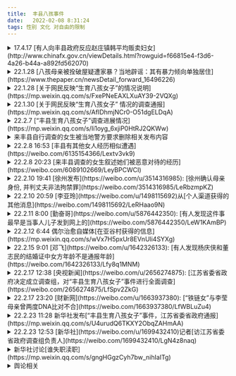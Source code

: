 ```yaml
---
title:  丰县八孩事件
date:   2022-02-08 8:31:24
tags: 性别 文化 对自由的限制
---
```

<details markdown=1>
<summary  markdown='span'>17.4.17 [有人向丰县政府反应赵庄镇韩平均贩卖妇女](http://www.chinafx.gov.cn/viewDetails.html?rowguid=f66815e4-f3d6-4a26-b44a-a892fd562070)
</summary>
你好领导，我要向您反映一个事件，家住赵庄镇五队的韩平军在2003年至2006年期间犯下拐卖南方妇女到北方给光棍男结婚，而且每次拐卖成功后收取好多钱作为回报，但是在03年被举报，后被赵庄公安局逮捕，在这期间他儿子走亲访友，向赵庄镇派出所各级领导提供金钱为诱饵，前前后后打理花了一万元，没有被发到县公安局判刑。韩平军用金钱保全了自己，但是我们三个光棍却被扣上了拐卖妇女罪，判刑10年啊。10年啊，人生能有几个十年，说我们不光犯下拐卖妇女罪，还犯下了强奸罪，天理啊，这妇女都是我们从韩平军那里买来的，一个给他3000元，而且他告诉我们可以办理合法的结婚登记，没想到最后是这种结果，我们几个为他背了黑锅，实在是没有天理啊，十年期间，他悠然自得，无忧无虑，难道犯法真的可以像他一样花点钱就能全部摆平，不用坐牢狱之灾吗？我们真的很难理解。在我们服刑期间，受尽了各种折磨，叫天天不应，叫地地不灵。当十年时间已到，我们全都白了头，而韩平军逍遥的很，遇到我们以后，威胁我们，不能再举报他，如果有警察再问这件事情，就让我们全部往自己身上揽，跟他一点关系都没有。凭借他在赵庄镇五队的实力，我们怕啊，不敢跟他争论。他就是玉皇大帝，我们真的是手足无措，任凭韩平军威胁我们。恳请领导重新调查此事，还我们公道，韩平军就是玩弄妇女，拐卖妇女的罪魁祸首，他父亲就是承包赵庄耶稣教堂的老板，有很大的实力，我们真的不敢惹。我们相信法律是公正的，总有一天真相会大白于天下，让我们十年的服刑不会后悔，让他尝试十年的牢狱酷刑。我相信每个人看到这个事件都会震惊，我们说的全是事实，我跟他低头不见抬头见，真的很伤心。恳请领导为我们做主，尽早调查，别让犯罪分子坐飞机跑到外国去了！！
![](1.png)
</details>

<details markdown=1>
<summary markdown='span'>22.1.28 [八孩母亲被拴破屋疑遭家暴？当地辟谣：其有暴力倾向单独居住](https://www.thepaper.cn/newsDetail_forward_16496226)</summary>
1月28日，网友反映江苏徐州丰县欢口镇一位八个孩子的母亲吃冷饭睡破屋，疑遭家暴，还有网友担心该女子是被拐卖来的。丰县县委宣传部告诉极目新闻记者，**网传说法不实，女子也是该镇的人，和丈夫1998年结婚，因其有暴力倾向才被家人安排单独住在小屋里。**  
1月28日，多则关于江苏徐州市丰县一个八孩家庭的视频在网络流传。视频中，孩子父亲在房中给孩子穿衣、吃饭，孩子母亲却住在家中大房子旁边的一个破屋中，没有穿鞋、头发凌乱、面颊黢黑，馒头随手扔在土炕上。  
在另一则视频中，孩子母亲穿着棉袄坐在院子里说话。在该系列视频下方，有评论称，该女子刚到村里时还会说英语，精神正常，遭家暴后才成了视频中的样子。  
上述系列视频发布后，立刻引来众多网友的关注，多位网友怀疑该名女子是否被拐卖至此，并呼吁报警。但博主回应评论称，他本意是想让八个孩子的父亲迫于舆论压力善待孩子的母亲，把孩子父亲抓了孩子就没人照顾了。此后，孩子母亲住在破屋中的视频已被删除。  
极目新闻记者搜索发现，网上多则相关视频中，八孩父亲显示名为董某某。在1月24日一则微博上发布的视频中，董某某介绍，自己30多岁才结婚，被别人看不起，所以想多要孩子。现在家里有七个儿子一个女儿，他还表示有钱没钱都得供孩子上学。视频中可以看到，孩子们都衣着整洁，口齿清晰。  
在另一个抖音博主新近发布的视频中，该博主还问董某某如何多生儿子，董某某表示都是顺其自然的事。现在大儿子已经23岁，最小的孩子2岁。  
**1月28日中午，丰县妇联工作人员回应极目新闻记者称，当天一早妇联已接到多名网友反映该情况，现县妇联、公安等多个部门已经介入调查。**  
丰县县委宣传部工作人员告诉极目新闻记者，**经初步调查，视频中的女子为江苏徐州丰县欢口镇人，与孩子父亲1998年领证结婚。因她有暴力倾向，家人才将她安置在单独的房屋中。**“她冬天不太起床，有博主突然把她叫起来拍摄，才看到她头发凌乱没有穿鞋的样子。这个家庭也是建档立卡的贫困户，家中八人有补贴，一个月3000多元。”该工作人员介绍。  
极目新闻记者问及该女子家人是否在当地居住、与女子还有无联系，该工作人员表示该情况还未掌握，未来调查情况将统一公开发布。  
![](2.png){:height="500px"}![](3.png){:height="500px"}
</details>

<details markdown=1>
<summary markdown='span'>22.1.28 [关于网民反映“生育八孩女子”的情况说明](https://mp.weixin.qq.com/s/FxePNeEAXLXuAY39-2VQXg)
</summary>
发现网民反映“生育八孩女子”相关信息后，丰县县委、县政府迅速成立联合调查组进行全面调查。经初步调查核实，网民反映的女子为杨某侠，1998年8月与丰县欢口镇董某民领证结婚，不存在拐卖行为。家人和邻居反映，杨某侠经常无故殴打孩子和老人。经医疗机构诊断，杨某侠患有精神疾病，目前，已对其进行救治，并对其家庭开展进一步救助，确保过上温暖的春节。具体情况正在进一步调查核实中。  
中共丰县县委宣传部  
2022年1月28日
</details>

<details markdown=1>
<summary markdown='span'>22.1.30 [关于网民反映“生育八孩女子” 情况的调查通报](https://mp.weixin.qq.com/s/AfIDhmjNCr0-O51dgELDqA)
</summary>
县联合调查组按照县委、县政府要求，就网民关心的相关问题，先后走访调查董某民及其家人、邻居、时任和现任镇村干部等人员，并查阅相关档案资料，现将情况通报如下：  
杨某侠（此姓名为董某民所取）于1998年6月在欢口镇与山东鱼台县交界处流浪乞讨时，被董某民的父亲董某更（已故）收留，此后就与董某民生活在一起。生活中发现，杨某侠有智障表现，但生活尚能自理。在办理结婚登记时，镇民政办工作人员未对其身份信息进行严格核实。  
2020年11月，公安机关将杨某侠DNA录入“全国公安机关查找被拐卖/失踪儿童信息系统”和“全国公安机关DNA数据库”比对，至今未比中亲缘信息。调查中也未发现有拐卖行为。其身份信息公安机关将持续深入调查。  
2021年6月以来，杨某侠病情加重，在发病期间，经常摔打东西、殴打家中老人和孩子。为防止杨某侠犯病时伤人，董某民暂时使用锁链约束其行为，精神状态稳定后便将锁链拿下。董某民行为涉嫌违法，公安机关已对其开展调查。  
2022年1月30日，经市县两级专家会诊，杨某侠患有精神分裂症。专家诊疗建议：仍予抗精神病药物治疗，必要时约束保护，防冲动伤人及走失。目前杨某侠正在医院接受治疗。  
董某民和杨某侠生育一孩、二孩后，镇计生部门均为其落实节育措施，但因身体原因失效。董某民也多次采取不同方式逃避计生部门的管理和服务。此后计生部门未及时实施有效节育措施。  
自2014年5月至今，民政、财政等部门为董某民家庭落实了低保和居民医疗保险政策。每年春节、中秋为其发放慰问金。其中3个孩子每学期享受750元/人的生活补助金，另有2个孩子每学期享受500元/人的政府资助金。村委会多年来经常为其提供生活物资资助。2021年镇政府为其发放危房改造补助3.7万元建设新房4间。社会爱心人士也多次为其捐钱捐物。  
联合调查组将对相关情况深入调查，对失职、渎职的工作人员依法依规处理。公安机关已成立专案组对违法行为开展调查，涉嫌犯罪的将依法处理。  
丰县联合调查组  
2022年1月30日
</details>

<details markdown=1>
<summary markdown='span'>22.2.7 [“丰县生育八孩女子”调查进展情况](https://mp.weixin.qq.com/s/Ii1oyg_6xjiP0HtRJ2QKWw)
</summary>
“丰县生育八孩女子”调查进展情况  
1月28日以来，“丰县生育八孩女子”引发社会广泛关注。针对此事暴露出的问题和网友关切，徐州市委市政府及丰县县委县政府分别成立联合调查组，组织力量走访基层派出所、镇村干部群众，调阅档案资料，咨询相关法律专家。目前，杨某侠的身份已经公安部门调查认定，有关部门对八个孩子与董某民、杨某侠的关系作出了鉴定。纪检监察机关正在对此事中涉嫌失管失察失职渎职等问题的有关人员进行调查。  
关于杨某侠身份问题，调查组通过查阅董某民、杨某侠婚姻登记申请资料，发现其中含有“云南省福贡县亚谷村”字样，当即派员赴云南进行核查。调查人员以福贡县亚谷村为重点，并扩大至周边多个乡镇开展调查走访，同时发布协查通告。警方通过查阅户籍底册，组织亚谷村村干部及村民比对照片、口音，确定杨某侠原名为小花梅（父母已故），云南省福贡县亚谷村人。据小花梅的亲属和同村村民回忆，小花梅1994年嫁至云南省保山市，1996年离婚后回到亚谷村，当时已表现出言语行为异常。据小花梅亲属反映，同村的桑某某（女，当时已嫁至江苏省东海县）将小花梅带至江苏治病。目前，丰县警方已找到桑某某了解情况，桑某某称，当年她是受小花梅母亲所托，带小花梅到江苏治病并找个好人家嫁了，两人从云南省昆明市乘火车到达江苏省东海县后小花梅走失，当时未报警，也未告知小花梅家人。后续调查情况将适时公布。  
联合调查组组织市县两级医疗专家对杨某侠精神分裂症进行会诊，并实施综合治疗，目前杨的精神状况趋于稳定。入院检查结果表明：杨某侠牙齿脱落因重症牙周病所致，其他健康指标正常。  
经南京医科大学司法鉴定所DNA鉴定，八个孩子和董某民、杨某侠均符合生物学亲子关系。  
公安机关已对董某民是否涉嫌违法犯罪开展调查，有关情况将适时公布。后期将根据对董某民的调查处理情况，依法确定对其未成年子女的监护责任。  
市县两级党委政府将从此次事件中深刻汲取教训，健全工作机制，落实有效措施，进一步加强对各类困难群体的帮扶保障。  
徐州市委市政府联合调查组  
2022年2月7日
</details>

<details markdown=1>
<summary markdown='span'>来丰县自行调查的女生被当地警方要求删除相关发布内容</summary>
<video width="100%" preload="auto" muted controls src="1.mp4" height="500px"></video>
</details>

<details markdown=1>
<summary markdown='span'>22.2.8 16:53 [丰县有其他女人经历相似遭遇](https://weibo.com/6135154366/Lextv3vk9)</summary>
江苏丰县钟姓女子已送精神病医院治疗  
春节期间，江苏省徐州市丰县欢口镇董集村一名疑似精神不正常女子杨某侠生育八子、身着单衣被铁锁在破屋的视频在网上广泛传播，并引发全国关注，昨日深夜（2月7日），徐州市委市政府联合调查组公布了“丰县生育八孩女子”调查进展。除江苏丰县董集村“生育八孩女子”杨某侠外，该村另有钟姓女子处境相似，今日早间，有当地官方人士证实，该村另一名女子钟某仙已经被送往丰县精神病医院接受治疗。  
根据徐州市委市政府联合调查组通报，“丰县生育八孩女子”杨某侠的真实身份是云南省福贡县亚谷村民“小花梅”，1994年嫁至云南省保山市，1996年离婚后回到亚谷村，当时已表现出言语行为异常。据小花梅亲属反映，同村的桑某某（女，当时已嫁至江苏省东海县）将小花梅带至江苏治病。桑某某对调查人员称，当年她是受小花梅母亲所托，带小花梅到江苏治病并找个好人家嫁了，两人从昆明乘火车到达江苏省东海县后小花梅走失。联合调查组组织市县两级医疗专家对杨某侠精神分裂症进行会诊，并实施综合治疗，目前杨的精神状况趋于稳定。入院检查结果表明：杨某侠牙齿脱落因重症牙周病所致，其他健康指标正常。经南京医科大学司法鉴定所DNA鉴定，八个孩子和董某民、杨某侠均符合生物学亲子关系。对于公众关注的该女子是否被拐卖、虐待等焦点，该调查通报并未提及，只是表示公安机关已对董某民是否涉嫌违法犯罪开展调查，有关情况将适时公布。  
除杨某侠外，有自媒体称董集村还另有妇女涉嫌被拐卖。拍摄“丰县生育八孩女子”视频的同一抖音博主曾在网上发布一段短视频，视频显示一名中年女子趴在土泥地上，对着镜头“嗷嗷”叫，不能言语。该女子身上裹着被子，视频中一名男子介绍她的情况：“这二十多年都是在地上生活，衣服都不能穿，就是弄条被子就这样裹着，很可怜的。”  
财新记者调查了解到，视频中女子的身份证姓名为钟某仙，出生于1970年，家庭住址显示亦为丰县欢口镇董集村。村里知情人介绍，钟某仙是和生育八孩女子杨某侠差不多同时期来到董集村，生育有两个孩子，大孩子已经成年，到了结婚年龄。据见过钟某仙的知情人士透露，钟某仙的丈夫见同村的董家在抖音上直播带来大量捐赠，于是主动联系抖音博主来家里拍摄钟某的生活惨状。该人士透露：“他（钟某仙‘丈夫’）直言不讳告诉我们，她（钟某仙）是花1000多元买来的，村里又罚款了1000多元。”  
钟某仙常年趴在地上，生活不能自理，钟某仙的丈夫向抖音博主介绍是“打针打坏的”。董集村两位村民向财新记者表示，钟某仙曾受虐待，“她丈夫脾气暴躁，早些年经常把她吊起来打，发出惨叫声，村里人都知道，把她叫‘吊死鬼”。  
由于丰县董集村“因防控疫情”禁止北京居民进入，财新记者始终未能进入董集村，相关采访均通过电话和微信完成。  
一位知名公益人士转发钟某仙相关视频后，有自称钟某仙长子的人士曾经和他联系，称他妈妈是在医院打针吃药过敏，逐渐肌肉萎缩。他否认妈妈被铁链拴住，表示妈妈之所以趴在地上生活，是因为在床上怕掉下来，家里人出门干活，没有人看管，所以将他妈妈放在地上，平常地上都铺有被子。“我们有我姥姥家地址。我家门都不锁，家里别说链子，绳子都没有。“钟某仙长子”表示，外界关注“已经影响了我们的正常生活”，“能照顾我妈二十多年，我爸也不容易”。  
有当地官方人士透露，钟姓女子目前已经被送往丰县精神病医院接受治疗。（[财新网](https://china.caixin.com/2022-02-08/101838944.html)）
</details>

<details markdown=1>
<summary markdown='span'>22.2.8 20:23 [来丰县调查的女生叙述她们被恶意对待的经历](https://weibo.com/6089102669/LeyBPCWCI)</summary>
丰县的一切经历都极度魔幻。  
因为佩服丰县这位女子坚强的意志，2.4日我启程，想到丰县精神病院，看望一个这位多难却坚强的女人。送给她一封鼓励的信。6个小时后我到了。了解到精神病院无法看望，就离开了。晚上12点拳妹开车8个小也到了。就睡了。  
2.5日上午，我们再次来到丰县精神病院。依然了解到的是精神病人不允许探视。  
2.5日下午，我们驱车到了董集村。警察把守，不允许进入，回到丰县。  
2.6日上午，我溜了个车，车上写着【丰县董志民强奸精神病女逼生8孩反领补贴得救助】。提出“世界没有不要你，妹妹来了。”回到1酒店  
2.6日中午停车30分钟后，警察找上1酒店房间，勒令我将车身上的文字擦除后离去。  
2.6日下午，我和拳妹携礼品来到精神病院请求慰问8孩女人。医院方面戒严。警察把守。不允许看望慰问。我和拳妹将礼品放于医院门口，请求医护代为转交。送了一束向日葵花，附言：姐姐，世界没有抛弃你。妹妹来了。  
2.6日出医院后10分钟，徐州丰县警方致电，说我们网上造谣。责令我们删博。  
当晚我的号禁言，拳妹号炸号。我抖音号被炸。  
2.6日晚，酒店以房满为由拒绝我们入住。我和拳妹被逼睡了车里。  
2.7日上午，我们去了商场，买卫生巾。月经期吃着止痛药扛着的女人，一点热水也没有，房间住不了。脚冻的冰凉。在车里太冷了，早早地冻醒了。  
2.7日中午，一名自称是警察的男人在电话中要求我擦除我停在停车场车身上的文字【丰县董男拴禁孤女逼生8孩反领补贴得救助】。我不能确定对方身份，拒绝。  
2.7日下午，我们决定了解一下丰县本地人对这件事的看法。于是随机为8孩女子做了街头采访。90%以上的民众反应不了解此事，没有看到官方通告。  
2.7日5点，我在车身上写【关注丰县董集8孩女子，事关每一位女人】。开车看了丰县的风景。将我们街头采访所得的情况，部分上微博，视频不断被夹，无法上传。尤其是我们在车身写字时，一位当地车主反应丰县拐卖逼生事件非常普遍的视频，迅速被夹。  
2.7日晚12点，1酒店再次拒绝我入住。我致电110，恳请住派出所，接线员陈述可提供身份证明供我住酒店。1酒店再次以房满为由拒绝我入住。
2.7日晚12点30分，我致电2酒店，了解到可以电子身份证件入住，办理入住后进入酒店休息。  
2.8日中午，一名自称警察的男人致电，说他们已经将拳妹车身上的【关注8孩女子】的文字做了一步擦除，要求拳妹到现场做进一步擦除。拳妹质疑对方身份，此事不了了之。  
2.8日晚，2酒店负责人来通知我，中午警察以我未出示身份证办理入住为由，将他们前台的电脑当场搬走以致无法处理业务，并要求2酒店停业整改。  
此事到这里，我不过最初就是一个想来送封信的社会普通女人。谁能想到在丰县的每一天都精彩万分。  
今以此博为据，句句属实。每一件事我都有留照片留视频。警察做的每一件事也都有视频可依，有音频可查。我相信坏事都是冒充警察的宵小做的。因为执法者不可能不知法甚至故意违法。我始终相信，丰县是安全的，繁华的，值得大家投资消费旅游的地方。
</details>

<details markdown=1>
<summary markdown='span'>22.2.10 19:41 [徐州发布](https://weibo.com/u/3514316985): [徐州确认母亲身份, 并判丈夫非法拘禁罪](https://weibo.com/3514316985/LeRbzmpKZ)</summary>
【“丰县生育八孩女子”事件调查处理情况】近日，经部、省、市公安机关对杨某侠、光某英（小花梅同母异父妹妹）与普某玛（已去世，小花梅母亲）生前遗物进行DNA检验比对，结果为普某玛与杨某侠、光某英符合母女关系，结合调查走访、组织辨认，认定杨某侠即是小花梅。
经公安机关侦查，董某民（男，55岁，丰县人）涉嫌非法拘禁罪，桑某妞（女，48岁，云南省福贡县人）、时某忠（男，67岁，东海县人，桑某妞丈夫）涉嫌拐卖妇女罪，上述三人已被采取刑事强制措施。  
为保障杨某侠及其家人基本生活，丰县民政部门已对他们进行低保保障。教育部门依法依规落实学生资助政策，保障其子女受教育权利。妇联的爱心志愿者和镇、村干部帮助照顾其老人，对其子女进行关爱陪伴和生活照料。后期将根据对案件的处理情况，依法确定对其未成年子女的监护责任。  
徐州市委市政府联合调查组  
2022年2月10日
</details>

<details markdown=1>
<summary markdown='span'>22.2.10 20:59 [李亚玲](https://weibo.com/u/1498115692)从[个人渠道获得的其他消息](https://weibo.com/1498115692/LeRHaao9N)</summary>
我刚从个人渠道得知的可靠消息：  
1，江苏方面出动了大量警力，远赴云南、河南、山东等多地展开调查，但从目前调查到的情况来看，现在如何对案件进行定性，存在许多难点；  
2，杨某侠确实是小花梅。  
不是姓小，而是她是少数民族，她没有明确的姓氏，当地人就叫她小花梅；  
小花梅虽然父母双亡，但是在河南有一个妹妹，妹妹保存了母亲生前衣物，办案人员从上面提取到了其母亲的DNA，从而确认了小花梅的身份；  
3，小花梅的确遭遇过拐卖，但买的人不是董某，而是连云港的一个男子。  
小花梅结过一次婚，婚后不久，男方发现其精神异常而退婚。  
桑某对其家人说江苏人有钱，可以帮忙把她带到江苏去嫁人，对当时的小花梅家人来说，这是求之不得之事。  
于是桑某把小花梅带到了连云港，以6000元的价格，卖给了当地一男子。  
但“结婚”没几天，她就走失了。  
买主因此怀疑是桑某和小花梅联手骗钱，曾告上法庭，说桑某骗取彩礼。最后桑某提出私了，退回了一部分钱。  
小花梅就是从这个买主手上走失之后，被董某捡到的。  
一开始董某并没发现其精神有异常，后来虽然发现了有问题，但以董某的文化水平和法律认知，他并不觉得自己就这样“娶”了一个捡来的女人，有什么不对；  
后来政府扶贫，给董家修了四间房子，但董家的生活依然不宽裕。  
大儿子喜欢玩抖音，是他告诉父亲董某，可以通过流量来变现，获取社会捐助。  
为了达到更好的效果，董某特意把小花梅带到了以前的老房子进行摆拍，但一开始的效果并不好。  
直到某抖音博主的出现。  
在该博主拍摄的时候，小花梅并没有处于发病状态，因此没有拴铁链，是拍摄者发现地上有铁链子，就捡起来套在了她的脖子上……  
（平时铁链子不是一直都拴着的，而是她发病的时候才拴，一家人也不是住在视频中的那间破屋子里，而是当地政府扶贫修的四间房子里）
拍摄者对办案人员说，这么做是为了帮这家人得到关注……  
这次拍摄的视频发布后，终于火了……  
董某没有任何背景，政府部门和司法部门不会有意为其遮掩脱罪，但要将其治罪，则难点在于：  
小花梅的确是被拐卖，但董某并非买家，没有构成拐卖；  
桑某的拐卖行为距离现在已经过去20多年，在刑法上是否可以追诉？  
至于董某是否构成强奸和虐待，当地司法部门亦有争论。  
现在办案对证据要求很严，当地确实在取证和法律程序上有一些困难，还要考虑两人还有几个未成年子女，如果追究董某的刑事责任，这些孩子怎么办？  
补充：小花梅1977年生；  
生了大儿子之后带了环，隔多年二儿子带环怀孕（用环节育失败并不罕见我也采访过），此后超生计生干部不敢上门管；  
政府2014年给他家修了新房，减免所有孩子学费，并按江苏低保标准给每个孩子补助；  
未发现董某有暴力虐待行为（但我认为让小花梅马不停蹄地生八个孩子，已经是一种虐待）；  
父子合谋策划找捐助翻车；  
DNA最新的鉴定不是在江苏做的，是直接送到北京，由公安部的物证鉴定部门鉴定。  
图片234(123)为真实的董家。  
注：  
我之所以相信得到的这些信息，是因为我13年调查记者生涯中采访过大量打拐。  
1996年我在成都商报当实习生时，第一条登上头版的报道就是在九眼桥劳务市场暗访人贩。我对此类事件有比普通人丰富的经验和更多的体会，我对自己从多方得到的信息做了筛选评判，我对自己的文字负责。  
有些人为什么坚持要认为是李莹？因为李莹是正常人，而且还是“会说英语的漂亮的少女”，却“被拐卖虐待变精神失常”，这更能引起女性的共鸣、同情和恐慌。  
在一张照片和公安部的DNA鉴定之间，我肯定相信后者。  
![](4.png){:height="300px"}![](5.png){:width="300px"}![](6.png){:width="300px"}  
小花梅1977年生；生了大儿子之后带了环，隔多年二儿子带环怀孕（用环节育失败并不罕见我也采访过），此后超生计生干部不敢上门管；政府2014年给他家修了新房，减免所有孩子学费，并按江苏低保标准给每个孩子补助；未发现董某有暴力虐待行为；父子合谋策划找捐助翻车。

- 为什么要考虑孩子[疑问]那杀人犯的孩子怎么办？毒贩的孩子怎么办？
- 这个要结合时代背景，以及犯罪行为的社会危害性来看。杀人和贩毒的社会危害性高。而在90年代，确实买媳妇和收留精神病人当老婆的情况比较常见，我90年代采访过很多这种案例。政府部门会考虑多方面因素，尤其是生育了子女的。

- 捡来的如何上户口、领的结婚证？
- 在上个世纪90年代末，这种情况在很多地方司空见惯，当地的村委会也觉得自己村里的老光棍解决了家庭问题，是好事，就会帮忙办理身份证和结婚证，我在四川采访过很多这样的案例。

- 小花梅既然有妹妹为什么不直接做她和妹妹的DNA，要做20年前衣服上的DNA
- 因为她和这个妹妹是同母异父。
</details>

<details markdown=1>
<summary markdown='span'>22.2.11 8:00 [勤奋哥](https://weibo.com/u/5876442350): [有人发现这件事最早是当事人儿子发到网上的](https://weibo.com/5876442350/LeW1KAmBP)</summary>
据网友反馈，最初被发到抖音上的，并不是徐州丰县的“八孩妈妈”，而是她的丈夫——“八孩爸爸”董志民，并且，最初动了这个心思的，并不是那些视频拍客，而是董志民的大儿子——董香港（图1）！  
这个像无数爱刷抖音的人一样的年轻人，觉得把自己家的事发出来，可能会引发关注、带来流量，就给他爹董志民拟定了一个“慈祥八孩爸爸”的美好人设，以“八个孩子的爸爸”为名，开了个抖音账号（图2）。  
请注意，这个账号的文字介绍，一个字都没有提到“八孩妈妈”！  
大儿子的操作水平有限，账号也没有粉丝基础，起初并没有引起什么关注。当地其他一些拍客看到，觉得有看点，纷纷过来拍（图3），“丰县八孩爸爸”这才逐渐走红，逐渐引起网友关注，一些爱心人士纷纷到董志民家里探视八个孩子，捐助食品、衣物等，并对“慈祥八孩爸爸”大加赞扬。  
所以，董志民后来说，是当地一家“大汉雄风”婚礼店的女老板高小娜教会了他发抖音，纯属打广告（图8），教会他玩抖音的应该是他的大儿子董香港。  
直到当地一个名叫“徐州一修哥”的视频拍客，看到了“八孩妈妈”的生活惨状，拍下来发到了抖音上，这才彻底引发关注，一夜之间火了！🔥 网友的关注点，也从“慈祥八孩爸爸”转移到了“悲惨八孩妈妈”身上。最终，酿成了轰动全网的大事件（图4、图5）！  
可以看到，“徐州一修哥”并非是单独一个人，而是一个小团队。根据视频的视角可见，有出镜人，有拍摄助手（图6）。  
总之，“徐州一修哥”火了，账号的粉丝蹭蹭地涨，终于成大网红了！他应该是很兴奋的！[耶] 否则，他不会又跑到董志民家的旁边，拍摄另一个状况比“八孩妈妈”更惨的、终日躺在地上的妇女钟某（图7）。  
大家可以留意妇女钟某的视频发布时间——今年1月初，这个时间点比“八孩妈妈”引起全网关注，差不多早了一个月，拍摄“八孩妈妈”就更早了。  
据知情网友讲述，警方近日开展调查，找到拍客“徐州一修哥”，问他为什么发这些抖音？他说，是想帮一帮“八孩妈妈”和钟某。  
但是，他是怎么帮的？如果真想帮一把，应该立马报警，但他从始至终都没有报警，也没有告知妇联等官方渠道，只是发抖音、发抖音、发抖音……[困]  
人算不如天算。拍客“徐州一修哥”低估了“八孩妈妈”火了以后的巨大反噬效应，或者，他和董香港一样，压根儿就没有“可能遭到反噬”的危机意识，只是想拍、想火、想成大网红。  
如今，“徐州一修哥”账号和刚积累了几万粉丝、刚接了两单广告的“八个孩子的爸爸”账号（图8、图9），都已化为浮云，消失不见。[浮云]  
由此在想，董家的八个孩子，将来都长大之后，都会变成怎样的人呢？七个男孩，会不会像他们的爹一样，难以找到媳妇？一个女孩，又会嫁给怎样的人？  
![](7.jpg){:height="300px" title="图1"}![](8.jpg){:width="300px" title="图2"}![](9.jpg){:height="300px" title="图3"}![](10.jpg){:height="300px" title="图4"}![](11.jpg){:height="300px" title="图5"}![](12.jpg){:height="300px" title="图6"}![](13.jpg){:height="300px" title="图7"}![](14.jpg){:height="300px" title="图8"}![](15.jpg){:height="300px" title="图9"}
</details>

<details markdown=1>
<summary markdown='span'>22.2.12 6:44 偶尔治愈自媒体[在亚谷村获得的信息](https://mp.weixin.qq.com/s/wVx7H5pxUr8EVnUli4SYXg)</summary>
「世界上只有一种病，那就是穷病」，这句出自电影《我不是药神》中的台词似乎也在印证小花梅（丰县杨某侠）曾经历的苦难。  
好在这一切在她的家乡已成为过去。村里唯一的痕迹，就是 1996 年前小花梅曾住过的继父家的三间木屋，但现今木屋没有了，剩下石头垒砌的地基被荒草掩盖，站在地基上可以看到村里几排崭新的楼房和村里主街上的车来车往。  
现在福贡县亚谷村像小花梅这样的女孩都必须强制接受 9 年义务制教育。骗婚、甚至将她们拐卖到外地的事情在当地已经绝迹。一些早年远嫁外地的傈僳族、怒族等女子近年来开始纷纷返家，一些人甚至回来后就再也不回东部的婆婆家。  
不过这对于远离家乡 2700 公里外的小花梅来说已经不太可能。目前她的生母、继父均已离世。唯一在世的亲人是一个同母异父的妹妹，也远嫁外地，村里没有她的近亲属。而像小花梅这样早年间因拐卖而饱受心理折磨，乃至精神失常的女性该如何救助？仍是一个亟待破解的社会难题。  
「偶尔治愈」在了解更多事实的同时，也邀请到一位医学人类学学者，一起探讨精神障碍女性普遍面临的困境，对严重精神障碍患者的「解锁」以及救助支持途径。  
「我们需要思考的是，精神病院，是否能成为一个人的最终去处？」
## 亚谷村老邻居一眼认出小花梅
来自福贡县的多个信源告诉「偶尔治愈」，小花梅生于 1977 年。  
<video width="100%" preload="auto" muted controls src="2.mp4" height="500px"></video>  
**小花梅就是小花梅**。这是一个在怒江多民族聚居区正常的名字，当地很多人名字都是根据民族语言音译过来的，不是常见的「姓+名」结构。曾有网友质疑这个「不严肃」名字，追问他没有姓吗，其实当地一些民族确实没有姓只有名。  
据亚谷村多位村民回忆，小花梅和妈妈都是怒族，而亚谷村以傈僳族村民为主。母女之前生活在福贡县匹河怒族乡，那里也是全国唯一的怒族乡。根据国家民委 2010 年的数据，我国的怒族只有 37500 多人。  
对小花梅来说，人生第一个灾难是他的生父在上世纪 80 年代初意外去世，这改变了她和母亲的命运，贫穷的妈妈带着小花梅，沿怒江大峡谷北上 14 公里，改嫁给亚谷村的恒某某。  
亚谷村民木女士与小花梅的妈妈很熟，早年因房屋临近常串门走动。她告诉「偶尔治愈」，当年很多村民都知道，小花梅生父是村里的退役武干（当地土话，武装干部的含义），因为救落水儿童而不幸去世。关于这一信息，「偶尔治愈」还将进一步求证查询。  
妈妈普桑玛改嫁过来的时就叫她小花梅，这就是她的本名。继父恒某某喜好喝酒，有三间木屋，没有其他手艺，种田为生。邻居木女士、桑先生回忆，当时小花梅大概四五岁，微胖，挺活泼，头发稀疏。因为离得近，小花梅常跟桑先生的儿子玩。后来小花梅在亚谷小学读书，但小学没有念完。  
桑先生看到网上披露的小花梅的照片、视频，一眼就认了出来，他说从眼睛、脸型就认出来了，感觉比原来胖一点，但口音有变化，头发也浓密了。  
<figure style="text-align: center"><img src="16.webp" height="300px"><figcaption style="text-align: center">桑先生一眼认出小花梅的照片<br>图源：李华良 摄</figcaption></figure>  
2 月 10 日晚，徐州市的第四份调查通报证实了以上信息。该通报显示，经部、省、市公安机关对杨某侠、光某英(小花梅同母异父妹妹)与普某玛(已去世，小花梅母亲)生前遗物进行 DNA 检验比对，结果为普某玛与杨某侠、光某英符合母女关系，结合调查走访、组织辨认，认定杨某侠即是小花梅。  
当年的亚谷村也远不是现在的规模，30 多年前只有四五户定居在山脚，其他村民分散居住在半山腰和山头，在一片片的小块土地上种玉米等粮食谋生。  
而现在，几十年来村子因扩建、易地搬迁而增加到了 2400 余村民，村里商店、饭店、超市等沿街开了数十家，建起了多栋易地搬迁安置楼房，不少村民开店、开公司，也开起了豪车，自建起四五层的楼房。  
小花梅的妈妈后来与继父恒某某生了一个妹妹，也即徐州官方通报里的光某英。最终确定小花梅身份的也是用同母异父妹妹和去世母亲遗物的 DNA 做了检验比对，官方再结合调查走访、组织辨认，认定杨某侠即是小花梅。  
村里邻居说，小花梅的母亲大约三年前去世，继父恒某某去世时间更早。在恒某某去世后，小花梅母亲又改嫁过两次，没有再生育孩子。她改嫁后搬到山下更低处房屋居住，小花梅曾住过的那三间木屋就废弃了，后来倒塌、拆掉，只剩荒草淹没的地基。  
<figure style="text-align: center"><img src="17.webp" height="300px"><figcaption style="text-align: center">小花梅曾经的家如今只剩地基<br>图源：李华良 摄</figcaption></figure>  
## 精神异常始于失败的第一段婚姻
在学者陈业强与福贡县妇联领导的访谈记录中曾提到，「20 世纪 80 年代初，福贡的妇女最初远嫁到保山。当时保山那边的彩礼比福贡的高，保山那边家庭条件不好的男性就来福贡讨媳妇」。  
多位邻居记得小花梅小时候挺活泼，精神和智力没有发现异常，变化出现在第一次失败的婚姻后。  
几位老邻居都不清楚是谁把小花梅介绍嫁到了亚谷村南 200 多公里的保山市，但在上世纪 90 年代，怒江大峡谷内道路状况较差，亚谷村人至少要花一整天才出得了怒江大峡谷，出了大峡谷第一个成规模的城市就是保山市，繁华的城市对深山里的年轻女孩无疑有着很强吸引力。  
徐州官方在之前通报中提到，小花梅的亲属和同村村民回忆，小花梅 1994 年嫁至云南省保山市，1996 年离婚后回到亚谷村，当时已表现出言语行为异常。  
与此印证的是，早年住的跟小花梅一家最近的亚谷村民桑先生回忆，小花梅从保山回来后精神有些异常，比如拆洗被单，她连被子里的棉花都一起洗了，也听到过小花梅在屋里有大哭等声音。另一位邻居也听说过，小花梅从保山回来后，「精神不太正常」，但平时没看到过激烈的言行异常。  
在「丰县生育八孩女子」事件引发网友关注时，今年 1 月 28 日丰县发布的通报说，家人和邻居反映，杨某侠（即小花梅）经常无故殴打孩子和老人。经医疗机构诊断，其患有精神疾病，目前，已对其进行救治。  
在央视新闻报道的画面中，小花梅被医院收治，其病床床头牌上写「偏执型精神分裂症」，入院日期是 2022 年 1 月 29 日。  
<figure style="text-align: center"><img src="18.webp" height="300px"><figcaption style="text-align: center">央视报道画面<br>图源：央视新闻</figcaption></figure>  
对于小花梅的精神分裂症治疗情况，2 月 7 日徐州发布通报说，联合调查组组织市县两级医疗专家对其精神分裂症进行会诊，并实施综合治疗，目前其精神状况趋于稳定。入院检查结果表明：她牙齿脱落因重症牙周病所致，其他健康指标正常。经 DNA 鉴定八个孩子是小花梅和董某民所生。  
据 2 月 10 日最新的通报，涉嫌非法拘禁罪的董某民，涉嫌拐卖妇女罪的桑某妞、时某忠夫妻已被采取刑事强制措施。  
有研究显示，人口拐卖与精神障碍的关系不容忽视。一方面，精神障碍患者更有可能成为人口拐卖的受害者；另一方面，拐卖经历也可能会导致精神健康问题的出现。而目前披露的小花梅经历，对这两方面都有所印证。  
2019 年，发表于中国人民公安大学学报（社会科学版）的《我国拐卖妇女犯罪特点及治理策略——基于 1038 份裁判文书的分析》一文指出，他们对 1038 起拐卖女性犯罪案件的裁判文书进行分析，结果发现：超过 1/4 的被拐卖女性患有精神障碍，如精神发育迟滞、精神分裂症、抑郁症、癫痫等。  
另一份基于对 2006~2012 年间南伦敦地区精神卫生服务所碰到的拐卖受害者特征分析的结果显示：精神卫生服务所碰到的绝大多数拐卖受害者为女性，她们最常见的精神健康问题是应激相关障碍和心境障碍，其次为精神分裂症，有过拐卖经历的精神卫生服务使用者更有可能需要接受住院治疗。同时，该研究还发现，7% 的拐卖受害者在被拐卖前存在精神障碍。  
## 「我女儿不见了、找不到了」
福贡县妇联领导曾对陈业强说「福贡妇女被拐卖的高峰期是在 1993——2000 年期间。当时，福贡这边比较困难，所以有些外出务工的人就把这里的妇女带出去卖掉。被卖的女性中未成年人比较多，有的读到小学或初中没毕业就被卖掉了。被卖到外地的妇女，家庭条件好的，老公对她们也好的，就留在了外地，有的还经常跟家里联系；有的被拐卖出去后就杳无音信、生死不明了。」  
在早前的官方通报中，小花梅亲属透露，当时已嫁至江苏省东海县的同村女子桑某某将小花梅带至江苏治病。桑某某对警方说，当年她是受小花梅母亲所托，带小花梅到江苏治病并找个好人家嫁了，两人从云南省昆明市乘火车到达江苏省东海县后小花梅走失，当时未报警，也未告知小花梅家人。  
邻居桑先生告诉「偶尔治愈」，对于小花梅是如何被人带到了江苏的，他并不知道，但那之后的几年小花梅的母亲经常哭诉「我女儿不见了、找不到了」，她不知道女儿去了哪里。  
小花梅失踪四五年后，母亲普桑玛收到一封江苏寄过来的信，信里内容桑先生没有看到过，但她母亲说女儿在江苏，她这才知道小花梅下落。  
据邻居们回忆，虽然知道了女儿下落，但母亲普桑玛和继父恒某某没能力去找女儿，因为他们没有钱，身体又有病，「他们两个都爱喝酒，天天喝，身体喝垮了。」  
桑先生说，他们为这个事很苦闷，但也没路费找回女儿，那个时候电话、网络都没有普及，母亲普桑玛也讲不了普通话，让她去几千公里外找女儿是不可想象的困难。  
王江华曾在滇西北生活支教 3 年多，此后也每年都会回去看看。他对怒江澜沧江峡谷两边的风土民情十分熟悉，在他看来，栖息生活在滇西北大山上的很多百姓，由于常年生活高寒的大山里，即便是夏季早晚气温也很低，外加体力劳动繁重，当地居民有早点酒和晚围炉的饮酒习惯。「当地早年喝的是自家酿的包谷酒和荞麦酒，由于工艺不好，对身体的伤害很大，常听说一些常年饮酒的老人在地里干着干着活就猝死了」。  
在一份发表于 1989 年的一项调查显示，云南省的 25 个少数民族，除回族外，酒滥用的情况都比较严重。1988 年，在怒江州六库的傈僳族社区，慢性酒中毒患病率为 29.08‰。  
云南大学公共管理学院一篇题为《社会医学视角下的傈僳族嗜酒行为分析——以云南 A 村为例》的论文中称，傈僳族多居住在高寒山区、边境地区和贫困地区，这些地区社会经济发展相对比较滞后，普遍缺医少药，他们求医不便，至今仍然保持着「神药」两治的传统习俗，饮酒在一定程度上起到了疗病疗伤、解乏御寒的作用，这是驱使人们饮酒的客观条件；另一方面由于酒精的易成瘾特性，饮酒人员也有可能演变为嗜酒者。  
王江华告诉「偶尔治愈」，他在当地支教走访时知道很多当地人的饮酒已到了嗜酒的程度，而且不分男女。尤其是一些不能与外界建立信息连接的高山居民，饮酒成为了他们生活的日常行为，常年情绪低迷、阴郁是他们普遍表现出来的问题。  
## 21 年前旧案可见拐卖人口之疯狂
就像徐州官方通报的情况那样，同村当时已嫁至江苏省东海县的的桑某妞将小花梅带至江苏，小花梅经历了童年和婚姻的苦难，又经历了此后 26 年的凄苦命运。  
其实早年拐卖怒江妇女的人也是本地人、本村人，只有最熟悉的人有可能拐走语言不通、对外界充满向往的本地女子。  
通过早年的一则打拐新闻，也可反应出当时福贡当地拐卖妇女的疯狂，根据新华网 2001 年 8 月的报道，云南省怒江州警方捣毁一拐卖妇女团伙，抓获犯罪嫌疑人 3 名，解救被拐卖妇女 2 名。  
当年 5 月 12 日亚谷村支部书记报警，称该村一个 12 岁的小姑娘和一个刚结婚不久的少妇于 5 月 11 日到子里甲赶街一直未归，四处寻找不见音信，可能是被人贩子拐卖走了。5 月 16 日警方获得线索，得知有一拐卖妇女团伙欲将两名妇女拐卖到省外，正转交到云南保山地区。  
警方解救了受害人桑某、都某，不久抓获犯罪嫌疑人娜某言、娜某加、车某香。三人准备将桑、都以 18000 的价格贩卖到浙江省「嫁」给大龄光棍儿。而娜某言的丈夫木某言、女儿和娜某加的丈夫阿某先后因拐卖妇女已判重刑，车某香的妻子于 1997 年被人贩子拐卖到了浙江省。车某香本身就是受害者，而他也参与了贩卖人口。  
2 月 10 日下午，「偶尔治愈」在南安建村找到了此案中的娜某言，她出狱后在村子公路边开过小卖部，卖饮料和米线等食品，后因修公路拆掉了她的房子，现在她借住在其他村民的两间不到 20 平方米的小木屋里，房子很简陋，由很薄的木板和三角铁搭建，平时她给放学回来的孙子做饭，她说目前没有收入，实际上已 63 岁，但因身份证的日期不准，按身份证今年才 59 岁，她领不到每月 60  岁以上老年人才有的补助。她说拆了房子后，自己没有地方住，也没有钱再盖新房。  
娜某言说，以前村里外嫁的很多，那时因为穷，女孩也愿意被介绍到外地，但现在生活条件好了，没人愿意再嫁到外地。而且孩子也少了，早年间一般家里生四五个孩子，生七八个的也有，而且十四五岁就结婚，家里孩子多，生活困难，不少父母也愿意早点把女儿嫁出去。   
但对 20 多年前自己犯过的案子，她几次说「不清楚、记不得」，拒绝说起过往。  
该村村委会成员刘女士告诉「偶尔治愈」，村里知道她曾因拐卖人口的案子坐过牢，但具体刑期是几年不清楚，她出狱后档案在派出所里。  
娜某言的房子拆了以后，按国家政策都根据统一标准进行了补偿，至于她说没钱盖房、无法安置那是自己的原因，补偿的钱可能给了儿子，也可能花了，那就是她自己的问题了。  
## 经济变好，外嫁女回家就不走了
习惯上把靠近缅甸的贡山县、福贡县、泸水县称之为「边三县」。  
1998 年，福贡县的人均 GDP 1376 元，而当时云南全省的平均水平是 4355 元；农民人均收入是 685 元，而全省人均收入是 1387 元。最近一次的统计数据显示，2020 年，福贡县城镇常住居民人均可支配收入 26209 元，农村常住居民人均可支配收入 7557 元，比上年同期增长 8.9%。  
相距亚谷村不远的南安建村，海拔有 1700 多米，现在可以开车盘山直接进入村中。沿路是村民新建的三四层楼房，大多村民电视冰箱洗衣机等电器齐全，不少家门口停着私家车。
<figure style="text-align: center"><img src="18.webp" height="300px"><figcaption style="text-align: center">亚谷新建的篮球场，图中的黄色高楼为搬迁安置楼<br>图源：李华良 摄</figcaption></figure>  
南安建村委会成员介绍，近些年嫁到东部的女子不断在回流，她们以探亲名义，有的带着孩子回来，有的孩子留在了外地，也曾有东部省份婆家的人来村里寻妻，但这些回来的女子说「在你们家里不被尊重，没尊严，所以不回去了。」来寻妻的人也没办法，因为早年很多人没有领取结婚证，即使领了证的，外地远道来的人也不敢强迫村里女子回去。  
根据学者陈业强 2015 年出版的《怒江傈僳族妇女跨省婚姻迁移研究》，他多次做田野调查的村庄，总人口 2100 多人，嫁到外地的女性就有 100 多人，而福贡县公安局记录，福贡县从 1988 年到 2009 年，共有 4005 名妇女外流，被拐卖外流的有 1750 人。  
小花梅就是这 4000 多名女子其中之一。  
远嫁外地不能保证获得幸福生活，尤其是，很多女子是被欺骗、拐卖到了外地。  
根据陈业强的调查，来怒江讨媳妇的男性往往采取欺骗的手段，有的怒江傈僳族妇女由于对外面的世界存在着美好的幻想，以为嫁到东部就会过上幸福的生活。当嫁过去后，才发现现实与想象的差距很大，她们的丈夫一般是在本地找不到妻子的「剩男」，要么是家庭条件差，要么是身体有残疾，要么是犯过错误、口碑不好的男人。  
近些年，情况有了巨大变化。很多嫁到外地的傈僳族、怒族等女子返家后再也不回东部婆家，她们发现家乡发生了翻天覆地变化，怒江大峡谷的路通了、旅游景区和农家乐遍地开花、村民普遍建起了三四层的楼房、高山上的贫困村民易地搬迁免费分了楼房，村民自建房政府还有补贴。  
2020 年 1 月泸水、福贡、贡山三县市交通扶贫的重点建设项目怒江美丽公路的通车，驾车数个小时就可以穿行怒江大峡谷。  
而据新华社 2021 年报道，怒江州 98% 以上土地为高山峡谷，贫困发生率曾高达 56%，是全国最高的州市之一，可谓「极贫之地」。但怒江州消除了贫困，26.96 万建档立卡贫困人口全部脱贫，4 个深度贫困县全部摘帽，傈僳族、独龙族、怒族和普米族整族脱贫。  
路通了，大量游客和物流通畅带来的就是收入快速增长，亚谷村有多处村民正在新建楼房，村民说一般建楼房要 20 多万，甚至三四十万元，大部分资金来自近年打工、开店、跑运输等赚到的钱。
## 救出了小花梅，然后呢？
马志莹是美国芝加哥大学社会工作学院的一位医学人类学家，自 2008 年开始，她开始以人类学视角研究中国的精神卫生体系，走访多家精神卫生机构，采访过《精神卫生法》的立法者、公益律师、基层精神卫生工作者、患者和家属。  
在过往的调研中，马志莹注意到精神障碍患者面临的困境，在她的经验里，「精神障碍与性别、贫富，三者关系互有交叉」。 
### 被拐卖的农村精神障碍者
「在城市或者一些经济条件较好的地方，女性精神障碍者往往被看作是一个『危险的母体』，因为被认为会有遗传的风险，从而在『婚姻市场』中受排挤。但奇怪的是，在男性精神障碍者身上大家好像就会忘记这件事。」  
根据研究，父母中的一方患精神分裂症，其子女患精神分裂症的概率大概是 4% ~ 14%，约是一般人群的十几倍。  
「父母一方」并没有任何性别上的指代，但由于女性生理的功能，因此在「优生学」的话语中，女性被认为需要为后代生理意义上的正常和质量负责。  
也因此，「女性精神障碍者往往被认为不适合当母亲，即使她们生下孩子，在家庭中也处处被排挤，人们认为，她是没办法教孩子的。」  
但在农村，一些欠发达、女性比例较低的地区，可能就会出现不一样的景象，比如此次事件中的丰县。  
「人们会只关注这个女性是否能生育。甚至家庭都会视她作负担，急切希望推她出去。一些研究者也发现，农村的精神障碍者很容易进入婚姻，而这个容易，往往不是自己的意愿，而是通过拐卖或者强迫来进行的。」  
2017 年的一份研究对 770 位被拐卖妇女进行分析，其中，法院根据精神疾病司法鉴定书等相关证据认定的患有精神疾病的女性有 202 位，占被拐卖妇女总量的 26.2%。其中主要以被陌生路人「顺手牵羊式」和被熟人嫌弃后出卖，同时，也存在被「接力式」转卖和「退转式」转卖。
### 「解锁」严重精神障碍患者
在丰县女子事件中，根据目前披露出的信息，首先引起马志莹关注的是，**「即使这个女性现在是一个精神障碍者，对她的『关锁』，也并不应该被视作理所当然」**。  
根据早期视频和丰县调查组第一份通报，丰县女子的丈夫董某民的解释为，因为妻子病情加重，发病期间经常摔打东西，殴打老人和孩子，因此，董某民会用铁链进行约束。  
《2018 年全国严重精神障碍患者管理治疗现状分析》显示，截至 2018 年底，我国在册患者 599 万例，其中在管患者 568 万例。病情稳定患者 442 万例，病情稳定率 80%。  
在 2004 年之前，很多精神障碍患者大多游荡于社会边缘，或被家人用铁链、铁笼锁在一隅。但这不仅使患者获得医学治疗的权利受损，导致病情延误甚至遭受明显的躯体损害，也无法从根本上减轻家庭照料负担。  
十多年前的媒体报道曾称，仅河北一省，被锁者约 10 万。  
2004 年，中国借鉴澳大利亚的模式，推出「中央补助地方重性精神疾病管理治疗项目」，因为首年获批 686 万元经费，人们也将其简称为「686 项目」。  
该项目打通医院和社区，提高重性精神疾病患者的治疗率，降低肇事肇祸率 ，其中很重要的一项措施便是「解锁」。  
而「解锁」并非简单的打开锁链，需要一整套配套措施和流程，需要由包括精神科医生和护士在内的专业团队在关锁现场对患者实施解锁，将患者接到指定的精神专科医院进行诊断和住院治疗（系统药物治疗，同时配合心理治疗、工娱治疗或改良电休克治疗等综合治疗手段），患者病情好转或稳定后出院，回到社区继续接受随访、服药、康复和健康教育等一系列干预措施。  
「解锁」推行多年，为什么还是会有上锁行为出现？  
「其实这个问题不仅仅是政府要不要给患者解锁的问题，而是大众和社区如何接纳或者跟精神障碍患者相处。我们不能把这些患者当做潜在的风险存在。」  
此外，马志莹说，在「机构-家庭」的二元模式下，我们需要思考的是，如果除了家庭和医院，精神障碍患者还能去哪里？  
她曾在走访中遇到许多「关锁」个案，有的是因为当地精神病院的床位有限，所以患者被锁在家里。也有一位父亲，考虑到自己的儿子已经进出十几次医院，因为在医院被其他病人打过，儿子非常不喜欢那个环境，这位父亲说，「宁可直接锁在房间里，不让他出来，也比去医院挨打好。」  
「在整个精神服务系统里，应该有家庭之外的社区居住的选项。比如『中途宿舍』，一些严重的精神障碍患者从精神病院出来之后，可以去这里过渡。对于独立居住的精神障碍患者，也可以有社区护士或社工定期随访。」  
「偶尔治愈」通过资料查询，发现在江苏徐州丰县也有为严重精神障碍患者免费提供基本公共卫生服务，其中需要家庭提交信息材料，之后进行随访。其政府网也提及，在 2020 年，丰县政府进行摸底，对辖区内 3852 名持证精神障碍患者进行核查，并为 1737 名困难精神残疾人提供服药救助。  
但在丰县女子事件中，相关信息并未被充分披露出来。
### 精神病院难道就是她的终点吗？
在第四份通报中，徐州调查组称，董某民涉嫌非法拘禁罪。有公益律师称，「如果丰县女子确有精神疾病，这可能是首次关锁精障者被刑事检控」。  
对此，马志莹称，「这确实是一个进步」。因为在其中，会涉及一个问题，公众在谈论精神障碍者，尤其是严重的精神障碍者时，会普遍认为，因为患有精神疾病，就没有同意能力。  
「如果有关部门认为这涉嫌非法拘禁，尤其在承认她有精神障碍的情况下，某种程度认为，在这个事件中，他们承认这位患者是有表达自己意愿的能力，她对自己的处境是有自主选择权。」  
但马志莹强调，任何改革都不可能只改其中一部分，因为可能会带来未预效应。如果只强调「关锁」的非法，而不给精神障碍患者及其家庭提供支持，那么一些家庭会担心涉嫌犯罪处于两难境地，「可能偷偷把人送走，也可能把患者遗弃」。  
「我们需要给家庭照料者更多支持和关注」。   
在丰县女子的问题上，我们还面临的一个问题是，把人救出来之后，怎么办？  
马志莹抛出一个问题，「精神病院难道就是她的终点吗？」  
她援引国内外的救助案例，「首先解决的是住的问题」。  
「要解决他们的处境，首先是要从物质条件开始着手，因为无家可归的状态就会导致精神压力。因此，这在许多救助项目中，住处是很重要的一项」。  
马志莹举例，在美国，能够独立生活的精神障碍患者是有租金补贴的。无法独立生活的，也有中途宿舍、集体之家。另外，对于遭受虐待和暴力风险的女性，也可以自行或者带着孩子到庇护所藏身。而在中国，广州和深圳也在开始尝试中途宿舍，但「规模还是很小」。  
此外，还有经济来源的问题。对于丰县女子来说，脱离现在这个环境之后，她需要依靠什么才能生活下去？  
「在国内外，也有一些尝试去解决精神障碍者的就业问题，指导患者做一些就业技巧的训练。在农村，可能会有一些农业生产互助小组」，马志莹说。同时，由于精神卫生资源匮乏，对于严重精神障碍患者的治疗，更多被压缩成「药物治疗」。但马志莹指出，从生物、心理、社会全方位角度去理解一个人的话，「药物治疗只是其中一方面」。  
因此，我们需要考虑如何去给这些精神障碍患者提供社会支持网络，进行心理创伤治疗。  
**「过去很多拐卖事件中，有人会提问，说你把人救出来又怎样呢？回答者说，儿童有福利院，精神病人有精神病院。但我们应该去思考，精神病院是否就能成为一个人的最终去处？」**
</details>

<details markdown=1>
<summary markdown='span'>22.2.15 9:01 [邓飞](https://weibo.com/u/1642326133): [有人发现杨庆侠和董志民的结婚证中女方年龄不是通报年龄](https://weibo.com/1642326133/Lfy8q1MNM)</summary>
收到网友发来杨某侠和董志民陈旧结婚证照片（图1），显示1998年8月登记结婚，杨出生日期是1969年6月6日，符合我之前收到的身份证数据。我不能判断该照片女性就是如今视频里看到的杨某侠（图4），两者如是同一人，那该女性就是52岁。  
![](20.jpg){: height="300px" title="图1"}![](21.jpg){: height="300px" title="图2"}![](22.jpg){: height="300px" title="图3"}![](10.jpg){: height="300px" title="图4"}
</details>

<details markdown=1>
<summary markdown='span'>22.2.17 12:38 [央视新闻](https://weibo.com/u/2656274875): [江苏省委省政府决定成立调查组，对“丰县生育八孩女子”事件进行全面调查](https://weibo.com/2656274875/LfSpv2ZkG)</summary>
江苏省委省政府决定成立调查组，对“丰县生育八孩女子”事件进行全面调查，彻底查明事实真相，对有关违法犯罪行为依法严惩，对有关责任人员严肃追责，结果及时向社会公布。（总台记者徐大为 汤涛）

<details markdown=1><summary markdown='span'>据称徐州调查组并没有做实事</summary>
调查组进驻徐州后的工作：  
1，因董志民、杨庆侠结婚证泄露而约谈了数十人，并警告随时听候下一次聆讯；  
2，成立小组，一分一秒的分析到过欢口镇的车辆  
3，成立小组，通过步态识别、人脸识别等技术手段分析进出欢口镇的每一个人（他们知道人脸生物信息比对的科学性，而且，他们一直用这种方式抓人，但是他们在李莹照片比对上则极度否认人脸生物信息比对的科学性）  
4，召开各区县、驻地高校等舆论防控会议，做好各辖区内的维稳工作，不允许任何内部人员参与群组、对外讨论，一经发现，开除公职，并追究相关责任人  
5,各区县做好各拐卖家庭的思想工作，不能再有任何新的视频、图片、音频传出  
6，成立由网警、宣传部等部门的专案组与网信办、各媒体、网络大V自媒体人结合，引导舆论风向，疏散注意力  
7，各涉事单位、个人做好对违规办理的结婚手续、多生育问题、贫困问题等一切相关问题，作出较为合理的解释  
8，严控董志民钟某仙以及丰县、铜山县等敏感信息的再次泄露  
9，截止目前，没干一件人事
</details>{: style="padding-left:2em"}
</details>

<details markdown=1>
<summary markdown='span'>22.2.17 23:20 [财新网](https://weibo.com/u/1663937380): [“铁链女”与李莹母亲曾两度DNA比对不合](https://weibo.com/1663937380/LfWBLuZu4)</summary>
随着徐州丰县“铁链女”舆情持续发酵，这位在破屋里身着单衣被铁链拴身的母亲究竟是谁，曾经经历怎样的苦难，引起举国关注。今日（2022年2月17日）午间江苏省委省政府宣布成立调查组，彻底查明事实真相。而对于一些网友认为“铁链女”从相貌上与此前官方通报中所称的云南福贡傈僳族妇女“小花梅”差异明显，更像另一名四川走失女子李莹，李莹母亲及知情人士告诉财新记者，警方已基于全国公安机关DNA样本数据库，对“铁链女”与李莹母亲进行过DNA比对，但并没有配对上。  
财新记者日前从李莹母亲梁晓清处了解到，南充市顺庆区警方于春节前的1月30日采集了她的血液样本，“第二天区公安就电话告诉我，我和丰县被锁女子的DNA样本比对结果是没有配上”。  
梁晓清回忆，李莹的外貌特征为圆脸、双眼皮，鼻子有点大和塌，眼睛近视，头发黑而密，嘴角有一颗小痣。“网上有人比对李莹小时候的照片和丰县铁链女的照片，说相似度非常高。但现在网上比对的李莹照片不是我扫描上传的原始照片，网上的照片做过一些修正，看起来确实是像，但是我看了丰县被锁女子的视频，凭着母亲的直觉，从外貌上和口音上我觉得差异还是挺大的。([财新网](https://china.caixin.com/2022-02-17/101843433.html))
</details>

<details markdown=1>
<summary markdown='span'>22.2.23 11:28 新华社发布[“丰县生育八孩女子”事件，江苏省委省政府通报](https://mp.weixin.qq.com/s/U4urudQ6TKXY2ObqZAHmAA)</summary>
江苏省委省政府调查组发布“丰县生育八孩女子”事件调查处理情况通报  
2月23日，记者从江苏省委省政府“丰县生育八孩女子”事件调查组获悉，事件发生后，省委省政府高度重视，要求徐州市迅速查清事实、依纪依法严肃处理，切实维护群众权益。2月17日，省委省政府成立调查组，进行进一步全面深入调查核查。有关调查人员除在江苏省开展工作外，还赴云南、河南等相关省开展实地调查，共走访群众4600余人次、调阅档案资料1000余份，对社会关注的“丰县生育八孩女子”身份认定、杨某侠生育八孩情况、董某民等人涉嫌犯罪情况等问题开展了深入核查，形成了事件调查处理情况通报。相关部门对有关违法犯罪行为依法严惩，对有关责任人员严肃追责。  
事件调查处理情况通报全文如下：

江苏省委省政府调查组  
关于“丰县生育八孩女子”事件调查处理情况的通报

“丰县生育八孩女子”事件发生后，江苏省委和省政府高度重视，要求并指导徐州市迅速查清事实，依法严肃处理，切实维护群众权益，及时回应社会关切，省直有关部门参与调查工作。2022年2月17日，省委和省政府成立调查组，进行全面深入调查核查。事件发生以来，调查人员除在我省开展调查工作外，还赴云南、河南等相关省开展实地调查，共走访群众4600余人次、调阅档案材料1000余份。现将调查处理情况通报如下。

一、关于“丰县生育八孩女子”身份认定情况

2022年1月27日，社交网络平台流传“丰县生育八孩女子”的相关视频。经核查，视频中涉事女子现户籍登记名为杨某侠，其丈夫为董某民，家住江苏省丰县欢口镇董集村（后并入李庄行政村）。根据2000年6月董集村委会会计邵某征出具的董某民、杨某侠婚姻登记申请资料，公安机关获取了杨某侠来自“云南省福贡县亚谷村”的线索，随即组织警力赶赴云南，会同当地警方，以福贡县亚谷村为重点，在周边乡镇就杨某侠身份开展走访排摸，让相关群众辨认杨某侠结婚登记照片、现实生活照片。据和某某（亚谷村原村干部）反映，杨某侠可能是本村的小花梅（父母已故）。根据进一步调查走访得到的线索，公安机关在河南省项城市找到小花梅同母异父妹妹光某英（原名花某英）。2月9日，经公安部物证鉴定中心对杨某侠、光某英血液样本与普某玛（小花梅母亲，2018年去世）遗物上提取的生物检材进行DNA检验比对，结果为普某玛与杨某侠、光某英均符合生物学亲子关系。2月13日，公安部物证鉴定中心又对桑某罗（小花梅大舅）、李某元（小花梅小舅）、沙某付（小花梅大姨）、李某梅（小花梅小姨）血液样本进行DNA检验比对，与杨某侠均符合亲缘关系。2月20日，公安部物证鉴定中心对上述检验对象的检材再次进行检验比对，检验结果与之前一致。综合DNA检验比对、查阅小花梅云南户籍底册和调查走访，认定杨某侠即小花梅（户籍登记姓名为小花梅，出生日期为1977年5月13日，云南省福贡县亚谷村人）。  
针对“董某民、杨某侠结婚证照片上的女子与杨某侠不是同一人”的问题，公安机关调查发现，杨某侠近照系从抖音视频中截取，经修图后流传到网上，与实际容貌有差异。同时，受年龄增长造成的皮肤老化、毛发退化、脂肪组织液化以及牙齿缺失等因素影响，杨某侠容貌也发生了变化。2月22日，公安部物证鉴定中心人像鉴定，杨某侠与董某民结婚证照片与杨某侠在云南第一次结婚照片、网传视频截图杨某侠照片、杨某侠身份证照片、杨某侠近照反映出的人像特征相同，认定为同一人。  
针对“杨某侠可能是四川籍失踪女子李莹”的问题，公安机关开展专门调查。经江苏公安机关会同四川公安机关将李莹母亲与杨某侠进行DNA检验比对，结果排除生物学亲子关系。后经南京医科大学司法鉴定所对李莹母亲与杨某侠进行DNA检验比对，结果仍排除生物学亲子关系。2月20日，经公安部物证鉴定中心鉴定，再次排除李莹母亲和杨某侠存在生物学亲子关系。据此认定杨某侠与李莹不是同一人。

二、关于小花梅从云南省福贡县到江苏省丰县过程

经走访，福贡县亚谷村村民及小花梅舅舅、姨妈等亲属以及知情群众反映，小花梅1980年跟随改嫁的母亲从云南省福贡县匹河乡普洛村到子里甲乡亚谷村生活，1995年嫁到云南省保山市，1997年离婚后回到亚谷村。小花梅亲属、同村村民反映其回村后言语行为异常。调查走访中群众反映，1998年初，小花梅被桑某妞（女，1974年7月出生，云南省福贡县人）从亚谷村带至江苏省东海县。经查，桑某妞于1995年嫁给东海县时某忠（1955年4月出生），2000年12月，桑某妞、时某忠夫妻二人因其他拐卖妇女儿童犯罪分别被判处有期徒刑五年和七年。  
2022年2月6日，公安机关对桑某妞、时某忠涉嫌拐卖小花梅的犯罪行为立案侦查。据桑某妞、时某忠与徐某东（男，1965年11月出生，江苏省东海县人）供认，1997年底，时某忠与徐某东商议，由桑某妞帮徐某东找一个媳妇，但需要花钱，徐某东表示同意。据桑某妞供述，1998年初，她以给小花梅介绍对象、看病为由，将小花梅带至东海县卖给徐某东，收取现金5000元。据徐某东供述和邻居陈述，徐某东与小花梅共同生活三四个月后，于1998年5月上旬某日早晨发现小花梅不知去向，请邻居及亲属一起寻找两三天未果。后徐某东向时某忠索要了2000元“赔偿金”。  
围绕小花梅如何从东海县到丰县的问题，公安机关展开深入侦查调查。经进一步审讯深挖，董某民交代，小花梅是1998年6月其父亲董某更经刘某柱（丰县欢口镇人）介绍花钱买来。经审讯，刘某柱对犯罪事实供认不讳。公安机关先后抓获霍某渠、霍某得（二人均为丰县欢口镇人）及谭某庆、李某玲夫妇（河南夏邑县人）。据4人交代情况，谭某庆、李某玲夫妇在夏邑县骆集乡经营的饭店内，发现流落至此的小花梅，将其收留一个月后卖给在饭店附近工地务工的霍某渠、霍某得，二人将小花梅带回丰县经刘某柱介绍转卖给董某更。相关犯罪事实仍在深入侦查中。  
2000年6月，董某民为办理结婚证，找村委会会计邵某征开具婚姻状况证明时，经人建议将杨某英改为杨某侠。欢口镇民政办工作人员按董某民自报的信息违规办理结婚登记，将结婚日期登记为1998年8月2日、杨某侠（由于笔误将杨某侠写成“扬某侠”）出生日期登记为1969年6月6日。据董某民供述，2011年3月，杨某侠在欢口镇卫生院生次子时，登记产妇信息为“杨某英”，卫生院要求提供新生儿母亲身份证，其父董某更找人做了一张“杨某英”的假身份证。2020年11月，董某民为办理低保，申请为杨某侠落户，公安机关按规定将杨某侠DNA信息录入“全国公安机关查找被拐卖/失踪儿童信息系统”和“全国公安机关DNA数据库”比对，未比中。2021年4月14日，欢口派出所按照无户口人员登记户口的规定，为其办理该镇集体户口与身份证，并按照结婚证上的姓名和出生日期，登记为杨某侠，1969年6月6日出生。董集村村干部和村民证实，杨某英、杨某侠名字经常混用，实际系同一人。

三、关于杨某侠（小花梅）精神与身体状况

据董某民供述和多名村民反映，1998年6月，杨某侠刚到董家时生活基本能够自理，能与人交流，但有时存在痴笑、目光呆滞等表现。董某民称，杨某侠曾告诉自己她老家在云南省福贡县亚谷村。据董某港（杨某侠长子）反映，小时候母亲有时还接送自己上下学。据董某民亲属反映，2012年杨某侠生育第三子后，精神障碍症状逐渐加重。2022年1月30日，经徐州市医疗专家会诊，诊断杨某侠患有精神分裂症。2月19日，经南京脑科医院司法鉴定所司法鉴定，结论为杨某侠患精神分裂症，受目前精神状态影响，难以正常接触交流。2月20日，省公安厅委托中国政法大学证据科学研究院（法庭科学技术研究所）进行复核鉴定，结论一致。目前，杨某侠正在医院接受治疗。  
入院检查结果显示，杨某侠除精神及牙齿疾病外，未发现其他疾病。2月4日，徐州市口腔医学专家对杨某侠进行口腔检查和CBCT读片认为，杨某侠口腔卫生长期较差，患有牙周疾病，未进行治疗，部分牙齿逐步脱落。2月9日，经南京市口腔医院专家再次诊断，杨某侠患有重度慢性牙周炎，认为重度牙周炎可导致牙齿松动脱落。2月20日，省公安厅委托北京大学口腔医学院、首都医科大学北京口腔医院、浙江迪安鉴定科学研究院3名专家对杨某侠牙齿状况进行会诊，结论为杨某侠患有重度慢性牙周炎，未发现外伤致牙齿缺失的客观证据。

四、关于杨某侠（小花梅）生育八孩情况

杨某侠与董某民共生育8名子女，户籍信息显示，长子董某港于1999年7月出生、次子2011年3月出生、三子2012年4月出生、四女2014年11月出生、五子2016年5月出生、六子2017年5月出生、七子2018年11月出生、八子2020年1月出生。徐州市公安机关将8名子女与杨某侠、董某民进行DNA检验比对，结论为8名子女均与两人存在生物学亲子关系，后又委托南京医科大学司法鉴定所进行DNA检验鉴定，结论一致。2月20日，经公安部物证鉴定中心检验鉴定，结论仍然一致。  
调查发现，1999年杨某侠生育第一个孩子后，采取了节育措施，至2010年董、杨二人未生育，后节育措施失效，2011年至2020年又生育7个孩子。基层计生工作人员在跟踪管理、服务指导、信息采集等方面未能认真履行职责，负有失管失察责任。  
针对“小花梅第一个孩子董某港生于1997年”，经公安机关调查，查明欢口镇有两个姓名同为董某港的人，其中一人1999年出生，为杨某侠长子；另一人1997年出生，为邻村人，现在外打工。

五、关于董某民等人涉嫌犯罪的情况

2022年1月31日，公安机关以涉嫌非法拘禁罪对董某民立案侦查。据董某民亲属和村民证人证言、勘验检查、司法鉴定、书证、铁链等物证以及董某民的供述，2017年以来，董某民在杨某侠发病时对其实施布条绳索捆绑、铁链锁脖，有病不送医治疗等虐待行为。2022年2月18日，公安机关以涉嫌虐待罪对董某民提请检察机关批准逮捕。2月22日，丰县人民检察院经依法审查认为犯罪嫌疑人董某民虐待家庭成员情节恶劣，以涉嫌虐待罪依法批准逮捕。公安机关将对涉案犯罪事实，包括涉嫌收买被拐卖妇女等犯罪开展侦查取证工作。  
2月22日，丰县人民检察院对犯罪嫌疑人桑某妞、时某忠，以涉嫌拐卖妇女罪依法批准逮捕。公安机关将对涉案犯罪事实继续开展侦查取证工作。  
对犯罪嫌疑人徐某东、刘某柱、霍某渠、霍某得、谭某庆、李某玲，公安机关已立案并采取刑事强制措施，继续开展侦查取证工作。  
对涉及此案的犯罪嫌疑人将依法予以严惩。

六、关于医治救助情况

2022年1月28日，徐州市和丰县卫生健康部门将杨某侠送医院进行检查治疗，丰县政府安排人员与其长子董某港在医院陪护。目前杨某侠疾病治疗工作正在积极进行。  
省有关部门督促指导徐州市按照民法典、未成年人保护法和社会救助暂行办法给予供养，组建了“爱心妈妈”小组照顾其未成年子女，对杨某侠及其未成年子女指定监护人，落实低保、社保等政策和家庭生活照料、教育资助、关爱帮扶等具体措施。

七、关于有关党员干部和公职人员失职渎职行为处理情况

经纪检监察机关审查调查，责令徐州市委和市政府作出深刻检讨，对有关责任单位和责任人员依规依纪依法作出处理。  
丰县县委书记娄海，违反工作纪律，工作不负责任，存在形式主义、官僚主义，维护群众正当权利和利益不力，在精神障碍患者救治救助、计划生育管理等工作中失职失责，未认真组织核查事实，批准发布信息不实的情况通报，造成严重不良影响，决定给予其撤销党内职务、政务撤职处分。  
丰县县委副书记、县长郑春伟，违反工作纪律，工作不负责任，存在形式主义、官僚主义，维护群众正当权利和利益不力，在精神障碍患者救治救助、计划生育管理等工作中失职失责，未认真组织核查事实，同意发布信息不实的情况通报，造成严重不良影响，决定给予其党内严重警告处分，免去党内职务，责令辞去县长职务。  
丰县县委常委、宣传部部长苏北，违反工作纪律，工作不负责任，未认真核查事实，发布信息不实的情况通报，造成严重不良影响，决定给予其党内严重警告处分，免职处理。  
丰县人大常委会副主任孙寸贤，在担任丰县副县长期间，违反工作纪律，存在形式主义、官僚主义，对分管的计划生育、卫生健康工作不负责任，在精神障碍患者救治救助、计划生育管理工作中履职不力、失管失察，决定给予其政务降级处分。  
徐州市妇联党组成员、副主席高伟，在担任丰县卫健委主任期间，形式主义、官僚主义严重，工作严重不负责任，在精神障碍患者救治救助、计划生育管理工作中严重失职失责，涉嫌违纪违法，目前正接受纪检监察机关纪律审查和监察调查，并被采取留置措施。  
丰县欢口镇党委书记徐善修，在担任欢口镇镇长、党委书记期间，形式主义、官僚主义严重，工作严重不负责任，维护群众正当权利和利益不力，在精神障碍患者救治救助、计划生育管理工作中严重失职失责，涉嫌违纪违法，目前正接受纪检监察机关纪律审查和监察调查，并被采取留置措施。  
丰县欢口镇党委副书记、镇长邵红振，形式主义、官僚主义严重，工作严重不负责任，维护群众正当权利和利益不力，在精神障碍患者救治救助、计划生育管理工作中严重失职失责，涉嫌违纪违法，目前正接受纪检监察机关纪律审查和监察调查，并被采取留置措施。  
丰县县委统战部三级主任科员陈修峰，在担任欢口镇党委组织委员期间，违反工作纪律，对分管的计划生育工作不负责任，失管失察，决定给予其留党察看一年、政务撤职处分。  
丰县公安局四级高级警长程言伟，在担任丰县公安局党委委员、副局长期间，违反工作纪律，对分管的治安工作不负责任，对管辖范围内存在的虐待行为失管失察，对精神障碍患者排查救助工作组织推动不到位，决定给予其党内严重警告处分。  
丰县信访局副局长殷宪方，在担任丰县卫计委副主任期间，违反工作纪律，对分管的计划生育工作履职不力、失管失察，决定给予其党内严重警告处分。  
丰县公安局欢口派出所所长渠辉，违反工作纪律，工作不负责任，未经深入核查办理户口登记，对管辖范围内存在的虐待行为失管失察，对精神障碍患者排查救助工作落实不力，决定给予其开除党籍、政务撤职处分。  
丰县欢口镇综治办史瑞红，违反工作纪律，工作不负责任，对管辖范围内存在的虐待行为失管失察，对精神障碍患者排查救助工作组织落实不力，决定给予其开除党籍、政务撤职处分。  
丰县欢口镇原民政助理于法贞，在担任欢口镇民政助理期间，违反工作纪律，违规办理婚姻登记、变更结婚证登记时间，决定给予其开除党籍处分。  
丰县欢口镇计生站于秀娟，违反工作纪律，工作不负责任，对严重超生问题隐瞒不报、放任不管，决定给予其政务撤职处分。  
丰县欢口镇李庄村党总支书记、村民委员会主任李劲松，违反工作纪律，工作不负责任，对严重超生和虐待行为放任不管，对精神障碍患者救治救助不力，决定给予其开除党籍处分，责令辞去村民委员会主任职务。  
丰县欢口镇李庄村村民委员会原主任董正培，违反工作纪律，工作不负责任，对虐待行为和严重超生放任不管，对精神障碍患者救治救助不力，决定给予其开除党籍处分。  
丰县欢口镇李庄村党总支副书记董青华，在担任李庄村计生专干期间，违反工作纪律，工作不负责任，对严重超生问题放任不管，决定给予其撤销党内职务处分。  
“丰县生育八孩女子”事件暴露出我省有关地方党委和政府一段时间贯彻落实党中央决策部署不力，在基层组织建设、妇女儿童权益保障、特殊群体救助关爱等方面存在不少问题和短板，反映出少数党员、干部没有树牢以人民为中心的发展思想，形式主义、官僚主义严重，法治意识淡薄，导致基层服务管理缺位，维护群众合法权益防线失守，对有关失职渎职和违纪违法问题将进一步深入调查，并依纪依法严肃查处。我们将深刻汲取教训，加强基层组织建设和社会治理，加强干部作风建设，教育广大党员、干部始终坚持人民至上，站稳人民立场、厚植人民情怀，深入基层、深入群众、体察民情，增强法治意识，切实维护群众合法权益、兜牢民生保障底线。近期全省已部署开展专项行动，全面深入排查整治侵害妇女儿童、精神障碍患者、残疾人等群体权益问题，依法严厉打击拐卖妇女儿童和收买被拐卖的妇女儿童等违法犯罪行为，全面落实救助帮扶政策措施，切实维护好、保障好人民群众权益。

江苏省委省政府调查组

2022年2月23日
</details>


<details markdown=1>
<summary markdown='span'>22.2.23 12:53 [新华社](https://weibo.com/u/1699432410)记者[访江苏省委省政府调查组负责人](https://weibo.com/1699432410/LgN4z8naq)</summary>
新华社南京2月23日电题：“丰县生育八孩女子”事件十三问——新华社记者访江苏省委省政府调查组负责人  
新华社记者  
连日来，江苏“丰县生育八孩女子”事件引发社会持续关注。针对公众关注的多个焦点问题，江苏省委省政府调查组负责人回答了新华社记者的提问。  
1、记者：“八孩女子”杨某侠的真实身份究竟是谁?是不是失踪的李莹?  
调查组负责人：杨某侠真实身份为云南省福贡县亚谷村的小花梅。事件发生以来，网民对杨某侠真实身份提出了多种质疑。2022年2月9日，经公安部物证鉴定中心对杨某侠、光某英（小花梅同母异父妹妹，原名花某英）血液样本与普某玛（小花梅母亲，2018年去世）遗物上提取的生物检材进行DNA检验比对，结果为普某玛与杨某侠、光某英均符合生物学亲子关系。2月13日，公安部物证鉴定中心又对桑某罗（小花梅大舅）、李某元（小花梅小舅）、沙某付（小花梅大姨）、李某梅（小花梅小姨）血液样本进行DNA检验比对，与杨某侠均符合亲缘关系。2月20日，公安部物证鉴定中心对上述检验对象的检材再次进行检验比对，检验结果与之前一致。综合DNA检验比对、查阅小花梅云南户籍底册和调查走访，认定杨某侠就是小花梅。  
针对“杨某侠可能是四川籍失踪女子李莹”的问题，公安机关开展专门调查。一是经江苏公安机关会同四川公安机关将李莹母亲与杨某侠进行DNA检验比对，结果排除生物学亲子关系。二是经南京医科大学司法鉴定所对李莹母亲与杨某侠进行DNA检验比对，结果仍排除生物学亲子关系。三是经公安部物证鉴定中心鉴定，再次排除李莹母亲和杨某侠存在生物学亲子关系。据此认定杨某侠与李莹不是同一人。  
2、记者：江苏公安机关在云南省福贡县亚谷村是如何调查取证的?  
调查组负责人：经查阅董某民、杨某侠婚姻登记申请资料，公安机关获取了杨某侠来自“云南省福贡县亚谷村”的线索，随即组织警力赶赴云南，会同当地警方，以福贡县亚谷村为重点，在周边乡镇就杨某侠身份开展走访排摸，让相关群众辨认杨某侠结婚登记照片、现实生活照片。据和某某（亚谷村原村干部）反映，杨某侠可能是村里普某玛（已故）的女儿。经查阅普某玛的户籍底册，普某玛有两个女儿，分别为小花梅及其同母异父妹妹光某英（原名花某英）。据此重要线索，公安机关在河南省项城市找到光某英，光某英还提供了普某玛的遗留衣物，为确认小花梅身份找到了重要突破口。  
3、记者：同母异父情况如何鉴定真实的亲子关系?杨某侠母亲遗留衣物提取鉴定物有效性如何?  
调查组负责人：同母异父姐妹之间存在遗传学规律，可以作为亲缘鉴定依据。鉴定机构通过其母亲遗留衣物提取的多份样本，检出可以认定杨某侠、光某英与普某玛符合单亲关系的DNA分型。  
4、记者：杨某侠的多张照片为何看上去不像同一个人?  
调查组负责人：公安机关调查发现，杨某侠近照系从抖音视频中截取，经修图后流传到网上，与实际容貌有差异。同时，受年龄增长造成的皮肤老化、毛发退化、脂肪组织液化以及牙齿缺失等因素影响，杨某侠容貌也发生了变化。  
为了准确判断是否为同一人，2022年2月22日，公安部物证鉴定中心运用人像特征比对、测量比对、拼接比对、重叠比对等方法检验，鉴定杨某侠与董某民结婚证照片、杨某侠在云南第一次结婚照片、网传视频截图杨某侠照片、杨某侠身份证照片、杨某侠近照反映出的头面部轮廓、面部结构、脸颊、眉毛、眼睛、鼻子、口部等人像主要特征相同。经人像智能鉴定系统进一步比对检验，5张照片的相似度较高，认定为同一人。  
5、记者：不同证件显示杨某侠年龄不同，她到底多少岁?  
公安机关调查中发现，小花梅存在4个出生日期。其中，1974年2月11日的生日出现在小花梅在云南第一次婚姻结婚证上，经查系当时小花梅不满20岁，为办理结婚证谎报年龄。1969年6月6日的生日出现在杨某侠（小花梅）与董某民结婚证上和江苏登记的杨某侠（小花梅）户籍信息中，经查系董某民办理相关证件时编造。1969年8月7日的生日出现在杨某英身份证上，经查系2011年董某更（董某民的父亲，2019年去世）购买的假证，用来给董某民次子董某办理出生医学证明。1977年5月13日的生日载于小花梅留在亚谷村的户籍底卡，结合其亲属回忆旁证，此日期系小花梅真实出生日期。  
6、记者：“杨某英”与“杨某侠”是同一人吗?  
调查组负责人：据董某民供述和同村多名村民反映，1998年6月董某更将小花梅带回家中后，董某民与小花梅共同生活，并为其取名为杨某英。2000年6月，董某民为办理结婚证，找村委会会计邵某征开具婚姻状况证明时，经人建议将杨某英改为杨某侠，随后以杨某侠姓名开具婚姻状况证明。欢口镇民政办工作人员按董某民自报的信息违规办理结婚登记，将结婚人姓名登记为杨某侠（由于笔误写成“扬某侠”）。董某民供述，2011年3月，杨某侠在欢口镇卫生院生次子时，董某更找人做了一张“杨某英”的假身份证。据董集村村干部和村民证实，杨某英、杨某侠名字经常混用，实际系同一人。  
7、记者：长子和次子年龄为何相差12岁?8个孩子都是董某民和杨某侠亲生的吗?  
调查组负责人：1999年杨某侠生育第一个孩子后，采取了节育措施，至2010年董、杨二人未生育，后节育措施失效，2011年至2020年又生育7个孩子。基层计生工作人员在跟踪管理、服务指导、信息采集等方面未能认真履行职责，负有失管失察责任。  
关于长子是否杨某侠亲生的问题，徐州市公安机关将8名子女与杨某侠、董某民进行DNA检验比对，结论为8名子女均与两人存在生物学亲子关系，后又委托南京医科大学司法鉴定所进行DNA检验鉴定，结论一致。2022年2月20日，经公安部物证鉴定中心检验鉴定，结论仍然一致。  
另经公安机关调查，查明欢口镇有两个姓名同为董某港的人，其中一人1999年出生，为杨某侠长子；另一人1997年出生，为邻村人，现在外打工。  
8、记者：杨某侠是否被拐卖?  
调查组负责人：调查走访中群众反映，1998年初，小花梅被桑某妞（女，1974年7月出生，云南省福贡县人）从亚谷村带至江苏省东海县。桑某妞与其丈夫时某忠（江苏省东海县人）合谋，桑某妞以给小花梅介绍对象、看病为由，将小花梅从云南省福贡县带至江苏省东海县家中，后以5000元钱将小花梅卖给东海县徐某东。据徐某东供述和邻居陈述，徐某东与小花梅共同生活三四个月后，于5月上旬某日早晨发现小花梅不知去向，请邻居及亲属一起寻找两三天未果。后徐某东向时某忠索要了2000元“赔偿金”。2022年2月22日，丰县人民检察院经依法审查，对犯罪嫌疑人桑某妞、时某忠，以涉嫌拐卖妇女罪依法批准逮捕。公安机关以涉嫌收买被拐卖的妇女罪，已对犯罪嫌疑人徐某东采取刑事强制措施。  
围绕小花梅如何从东海县到丰县的问题，公安机关展开深入侦查调查。经进一步审讯深挖，董某民交代，小花梅是1998年6月其父亲董某更经刘某柱（丰县欢口镇人）介绍花钱买来。经审讯，刘某柱对犯罪事实供认不讳。公安机关先后抓获霍某渠、霍某得（二人均为丰县欢口镇人）及谭某庆、李某玲夫妇（河南夏邑县人）。据4人交代情况，谭某庆、李某玲夫妇在夏邑县骆集乡经营的饭店内，发现流落至此的小花梅，将其收留一个月后卖给在饭店附近工地务工的霍某渠、霍某得，二人将小花梅带回丰县经刘某柱介绍转卖给董某更。相关犯罪事实仍在深入侦查中。
对犯罪嫌疑人刘某柱、霍某渠、霍某得、谭某庆、李某玲，公安机关已立案并采取刑事强制措施，继续开展侦查取证工作。  
9、记者：董某民涉嫌何种犯罪?  
调查组负责人：2022年1月31日，公安机关以涉嫌非法拘禁罪对董某民立案侦查。据董某民亲属和村民证人证言、勘验检验、司法鉴定、书证、铁链等物证以及董某民的供述，2017年以来，董某民在杨某侠发病时对其实施布条绳索捆绑、铁链锁脖，有病不送医治疗等虐待行为。2022年2月18日，公安机关以涉嫌虐待罪对董某民提请检察机关批准逮捕。2月22日，丰县人民检察院经依法审查认为，犯罪嫌疑人董某民虐待家庭成员情节恶劣，以涉嫌虐待罪依法批准逮捕。公安机关将对涉案犯罪事实，包括涉嫌收买被拐卖妇女等犯罪开展侦查取证工作。  
10、记者：杨某侠的牙齿为何脱落那么多？  
调查组负责人：2022年2月4日，徐州市口腔医学专家对杨某侠进行口腔检查和CBCT读片，杨某侠口腔卫生长期较差，患有牙周疾病，未进行治疗，部分牙齿逐步脱落。2月9日，经南京市口腔医院专家再次诊断，杨某侠患有重度慢性牙周炎，认为重度牙周炎可导致牙齿松动脱落。2月20日，江苏省公安厅委托北京大学口腔医学院、首都医科大学北京口腔医院、浙江迪安鉴定科学研究院3名专家对杨某侠牙齿状况进行会诊，结论为杨某侠患有重度慢性牙周炎，未发现外伤致牙齿缺失的客观证据。  
11、记者：为什么2020年就给杨某侠进行DNA比对？  
调查组负责人：2020年11月，董某民为办理低保，申请为杨某侠落户。《国务院办公厅关于解决无户口人员登记户口问题的意见》（国办发〔2015〕96号）规定，“其他原因造成的无户口人员，本人或者承担监护职责的单位和个人可以提出申请，经公安机关会同有关部门调查核实后，可办理常住户口登记。”《江苏省政府办公厅关于解决无户口人员登记户口问题的实施意见》（苏政办发〔2016〕26号）明确，“其他原因造成的无户口人员，本人或者承担监护职责的单位和个人可以向无户口人员实际生活、居住地公安机关提出申请，经公安机关会同有关部门调查核实后，可办理常住户口登记。对于原籍情况不明的无户口人员，一律要采集DNA进行比对，经公安机关调查，未发现其登记过户口或者其他户籍信息的，可以在其实际生活、居住地社区（单位）集体户办理常住户口登记。”根据以上文件规定，公安机关对杨某侠的DNA进行检验比对，未比中被拐、失踪等信息。2021年4月，欢口派出所将其落户欢口镇集体户口。  
12、记者：“丰县生育八孩女子”事件有哪些教训和反思?  
调查组负责人：“丰县生育八孩女子”事件暴露出我省有关地方党委和政府一段时间贯彻落实党中央决策部署不力，在基层组织建设、妇女儿童权益保障、特殊群体救助关爱等方面存在不少问题和短板，反映出少数党员、干部没有树牢以人民为中心的发展思想，形式主义、官僚主义严重，法治意识淡薄，导致基层服务管理缺位，维护群众合法权益防线失守。我们将深刻汲取教训，进一步加强基层组织建设和社会治理，加强干部作风建设，教育广大党员、干部始终坚持人民至上，站稳人民立场、厚植人民情怀，深入基层、深入群众、体察民情，增强法治意识，切实维护群众合法权益、兜牢民生保障底线。近期全省已部署开展专项行动，全面深入排查整治侵害妇女儿童、精神障碍患者、残疾人等群体权益问题，依法严厉打击拐卖妇女儿童和收买被拐卖的妇女儿童等违法犯罪行为，全面落实救助帮扶政策措施，切实维护好、保障好人民群众权益。  
13、记者：围绕女性和精神疾病患者权益保护，徐州下一步将采取哪些措施？  
调查组负责人：拐卖妇女儿童犯罪严重侵犯妇女儿童人身权利，是人民群众深恶痛绝的社会丑恶现象，必须坚持打防结合、标本兼治。针对此次丰县暴露出的问题，徐州市按照全省统一部署，开展侵害妇女儿童等群体权益问题专项排查整治工作，明确精神疾病、智力障碍、被限制人身自由等10类排查重点，在全市范围内进行“梳网清格”，对发现的侵害妇女儿童线索，坚决依法查处，切实维护妇女儿童等群体的合法权益。
</details>

<details markdown=1>
<summary markdown='span'>新华社讨论[谁失职渎职](https://mp.weixin.qq.com/s/gngHGgzCyh7bw_nihIaITg)</summary>
## 她究竟是谁？​她遭遇了什么？​谁失职渎职？
### “丰县生育八孩女子”事件调查
2022年1月27日，一则江苏“丰县生育八孩女子”的视频在网络流传。20多天以来，这一侵害妇女和精神障碍患者权益的事件引起社会高度关注。  
正义不应缺席。中央要求，彻底查明事实真相，依纪依法严肃追责。新华社“新华视点”记者在丰县开展调查，采访多位当事人、基层干部以及公安、纪委办案人员，追问事件真相。
### 她究竟是谁？
丰县位于江苏省西北角，隶属徐州市。事发后记者赶到丰县欢口镇董集村，这里处于黄泛区冲积平原，四周田野已经长出青密的麦苗，大部分劳动力外出务工。  
“杨某英”“杨某侠”“扬某侠”“小花梅”“李莹”……关于“八孩女子”的真实姓名与身份，疑点重重，扑朔迷离。  
记者在丰县看到，1999年节育手术证明上用的姓名是“杨某英”，出生日期是“76年6月”；2011年做的假身份证用的也是这个名字。可结婚证上又是“扬某侠”，出生日期为“1969年6月6日”；2021年欢口派出所为其办理的集体户口与身份证，登记姓名为“杨某侠”。警方调查认定，这些名字都是同一个人，是办证过程中任意编造的。  
那么，患有精神障碍的她到底是谁，来自哪里？徐州市公安机关组织警力调查，江苏省公安厅、公安部相继派人支援，最终查证其真实姓名是小花梅，原是云南省福贡县亚谷村人，后嫁到云南省保山市，1997年离婚后回到亚谷村。  
徐州市副市长、公安局局长王巧全向记者介绍，警方查阅当事人结婚登记档案时发现，“婚姻状况证明”中有“福贡县亚谷村”字样。语言专家通过辨识口音，发现其所说方言为某少数民族语言，并从其只言片语中得知“红旗小学”等线索。经多方线索印证，警方初步认定“杨某侠”来自云南省福贡县亚谷村。  
警方介绍，办案人员前往亚谷村，带着“杨某侠”的结婚登记照片与现实生活照片，与其他人照片放在一起，供相关人员辨认，发现可能是小花梅的线索。其后，警方又找到小花梅的云南户籍底册，显示她于1977年5月13日出生。  
随后，警方又据户籍底册和调查走访的线索前往河南找到小花梅同母异父的妹妹光某英（原名花某英），并获得小花梅母亲遗留衣物。2月9日、13日、20日，公安部物证鉴定中心专家将从这些衣物上提取的小花梅母亲生物检材，以及光某英和多位亲属的血样，分别与“杨某侠”进行DNA检验比对，确认符合生物学亲子关系或亲缘关系，认定“杨某侠”为小花梅。  
“杨某侠”是否为走失的四川李莹？经江苏公安机关会同四川公安机关将“杨某侠”与李莹母亲进行DNA检验比对，排除生物学亲子关系。后经南京医科大学司法鉴定所、公安部物证鉴定中心分别鉴定，认定“杨某侠”不是李莹。
### 她遭遇了什么？
1月30日晚，记者在丰县一家医院见到了小花梅及其大儿子。只要大儿子一离开病房，她就情绪激动，立刻从病床坐起。  
1999年7月，小花梅为董某民生下大儿子，2011年至2020年间又生下7个孩子。董某民称，大儿子是接生婆接生的，老二、老三在镇卫生院出生，其余的孩子都在家中分娩，多是他剪脐带。  
一直在医院陪护母亲的大儿子告诉记者，记忆中，妈妈一直有病，但过去症状较轻，小时候还接送自己上下学。最近两年，妈妈病情加重。董集村一位邻居受访时说，去年10月还看到小花梅披着被子走来走去。  
据董某民亲属和村民证人证言、勘验检验、司法鉴定、书证、铁链等物证以及董某民的供述，2017年以来，董某民在小花梅发病时对其实施布条绳索捆绑、铁链锁脖，有病不送医治疗等虐待行为。  
2月22日，丰县人民检察院对犯罪嫌疑人董某民，以涉嫌虐待罪依法批准逮捕。  
8名子女都是董某民和小花梅生的吗？徐州市公安机关将8名子女与小花梅、董某民进行DNA检验比对，得出结论：8名子女均与两人存在生物学亲子关系，后又委托南京医科大学司法鉴定所进行DNA检验鉴定，结论一致。2月20日，经公安部物证鉴定中心检验鉴定，结论仍然一致。  
“八孩女子”身份确认后，警方又顺藤摸瓜，找到将其带出云南的桑某妞。2000年12月，桑某妞与其丈夫时某忠曾因其他拐卖妇女儿童犯罪分别被判处有期徒刑五年和七年。警方介绍，桑某妞将小花梅带到江苏后，卖给了东海县的徐某东。小花梅在徐某东家住了一段时间后不知去向。  
2月22日，丰县人民检察院对犯罪嫌疑人桑某妞、时某忠，以涉嫌拐卖妇女罪依法批准逮捕；对犯罪嫌疑人徐某东，公安机关已立案侦查，并采取刑事强制措施。  
离开东海县后，小花梅出现在丰县欢口镇董集村。24年前，从东海县到丰县200多公里这段路程，她是怎么过来的？围绕小花梅如何从东海县到丰县的问题，公安机关展开深入侦查调查。经进一步审讯深挖，董某民交代，小花梅是1998年6月其父亲董某更经刘某柱（丰县欢口镇人）介绍花钱买来。经审讯，刘某柱对犯罪事实供认不讳。公安机关先后抓获霍某渠、霍某得（二人均为丰县欢口镇人）及谭某庆、李某玲夫妇（河南夏邑县人）。据4人交代情况，谭某庆、李某玲夫妇在夏邑县骆集乡经营的饭店内，发现流落至此的小花梅，将其收留一个月后卖给在饭店附近工地务工的霍某渠、霍某得，二人将小花梅带回丰县经刘某柱介绍转卖给董某更。相关犯罪事实仍在深入侦查中。
### 谁失职渎职？
从1998年现身董集村到2022年1月事件曝光，历经24年，小花梅的悲剧为何没有被及时发现、制止？  
记者找到在欢口镇先后任镇长、镇党委书记的徐善修。他反思工作作风不实，称“之前没听到过此事”，任职5年没去过一次董集村，只有一次在村边地头“站过”。据纪委调查，镇长邵红振虽然到过董集村，但“只进村未入户”。  
徐州市纪委工作人员2月1日赶赴丰县，指导县纪委监委调查，问询160多人次，收集的1998年以来的相关材料达一米多高。记者通过走访群众、民警、纪委等了解到，在这一事件中，县、镇、村三级多人失职失责。
#### ——严重违规，“结婚登记”造假
2000年，先是董集村村委会会计邵某征明知小花梅非本村村民、身份不明，违规出具婚姻状况证明。随后，时任欢口镇民政助理于法贞未按婚姻登记相关规定要求双方婚检，在女方户口证明、身份证缺失的情况下，违规办理婚姻登记，并将结婚日期登记为1998年8月2日。
#### ——弄虚作假，“计生管理”失控
1999年小花梅生下大儿子后，采取了节育措施，2010年节育措施失效。2011年生育次子后，董某民以照料孩子为由拒绝本人采取绝育措施。在其生育第三子后，欢口镇为规避上级督查，在两人均未结扎的情况下参照已结扎管理，致使超生管理失控。
#### ——没有“进村入户”，特殊群体排查“空转”
2017年，丰县综治办对易肇事肇祸精神病患部署开展排查，要求相关职能部门“逐门逐户”了解，每季度动态监测并上报。但欢口镇综治办负责人、派出所所长等疏于职守，未能及时发现小花梅被铁链锁、未得到治疗救助等问题。

丰县县委书记娄海、县长郑春伟受访时均表示之前不知晓“八孩女子”事件。“作为地方主官我感到很愧疚。这种愧疚将伴随我的下半生。”娄海对记者说。  
“只要有一个环节负责，‘八孩女子’的问题就可能得到制止和纠正。”徐州市纪委书记李文飙沉重地对记者说。  
事发后，丰县第一份通报草率发布“不存在拐卖行为”，引发舆情持续发酵，损害了政府公信力。  
2月23日，江苏省委省政府调查组通报，经纪检监察机关审查调查，责令徐州市委和市政府作出深刻检讨，对17名有关党员、干部和公职人员失职渎职行为作出处理。因在精神障碍患者救治救助、计划生育管理等工作中失职失责，给予县委书记娄海撤销党内职务、政务撤职处分；给予县委副书记、县长郑春伟党内严重警告处分，免去党内职务，责令辞去县长职务。徐州市妇联党组成员、副主席高伟，欢口镇党委书记徐善修，欢口镇党委副书记、镇长邵红振等3人被纪检监察机关采取留置措施。  
事发后，江苏省、徐州市、丰县三级党委和政府认真检讨反思，在基层组织建设、妇女儿童权益保障、特殊群体救助关爱等方面存在不少问题和短板。针对此次暴露出的问题，近期，江苏省统一部署，开展侵害妇女儿童、精神障碍患者、残疾人等群体权益问题专项排查整治。  
“对农村特殊群体缺乏保护和关爱的现象见惯不怪、麻木不仁”“人民立场不稳不牢，以人民为中心的发展思想时时讲、处处讲，但在‘最后一米’悬了空、走了样”……丰县县委和县政府在反思中表示。  
近日，丰县开展常态化排查，要求村（社区）干部每月走访辖区所有家庭。  
欢口镇党委副书记王广宇对记者说，按照上级要求，对于建档立卡低收入人口，在脱贫后要进行动态监测，“以前主要监测家庭经济收入和物质保障，今后要吸取教训，加强对生活方式和权益保护的关注”。
</details>

<details markdown=1>
<summary markdown='span'>舆论相关</summary>

<div>

<details markdown=1>
<summary markdown='span'>22.2.19 11:29 [吴情树](https://weibo.com/u/2316306394)认为[媒体对相似事件的态度不同](https://weibo.com/2316306394/LgaOniqnv)</summary>
当李云迪嫖娼时，600多家主流媒体蜂拥而至，唯恐国人不知道李云迪嫖了个娼；当丰县锁链女事件爆发以来，600多家主流媒体全他妈的装聋作哑，唯恐国人知道了这事。

庄园动物1984: 他们只有在安全的时候才是勇敢的，在免费的时候才是慷慨的，在浅薄的时候才是动情的，在愚蠢的时候才是真诚的  
![](23.png){:width="300px"}
</details>

<details markdown=1><summary markdown='span'>22.2.20 14:52 [深圳卫视内部传出不允许分享相关信息](https://weibo.com/u/3898656487)</summary>
![](24.png){:width="300px"}
</details>

<details markdown=1><summary markdown='span'>22.2.21 12:35 [Yo不想你找到我](https://weibo.com/u/1733402637)认为[国家既然很厉害无法杜绝拐卖不合理](https://weibo.com/1733402637/Lgu6deciK)</summary>
我们国家有什么做不到？新冠都能清零，课后补习一夜之间就能叫停，当年计划生育让80后一整代人都是独生子女，举办奥运会冬奥会，金牌数量超英赶美，抗洪救灾人定胜天。  
怎么就不能打压一下拐卖妇女儿童，怎么就不能让被拐卖妇女正常离婚了？把人当人就那么难？  
人贩子应抓尽抓，拐卖拐骗妇女儿童判重刑，不然还有谁愿意响应号召生二胎三胎啊？ 靠锁住女性生八胎吗？！  
我们诉求的并不是什么至高无上的权利，仅仅是保命而已，保命！
</details>

<details markdown=1><summary markdown='span'>22.2.21 15:35 [朋克小狗日记本](https://weibo.com/u/6604663736)认为[相关机构对事件严重性认识不够](https://weibo.com/6604663736/LgvhedP2g)</summary>
一边是证件不足，涉嫌骗保的老人苦苦申诉，另一边是靠着几个年幼的小孩不断吸血、领取不菲的补贴与资助。  
一边是城市中的女职员、女学生不断地失踪在亲人的视野里，另一边是农村茅草屋里的女人被铁链锁着在冷风里哆嗦。  
一边是自事情发生以来无一家主流报社及时敢言，另一边是若干媒体不停地舔舐艺人丢盔弃甲后溃裂的伤口。  
一边是女德班培训如火如荼地进行，另一边被囚禁的小花梅在短短几年里被迫生下数个孩子。  
一边是书店笃定公义为其架起女性启蒙的一隅，另一边光是取景这些角落的影像都被清理的一干二净。  
一边是网友群情激愤，奋力转发，只为寻找最终的真相，而另一边已经接到命令，严遵要求对此事避而不谈。  
什么样的房子是可以行窃的，所以在门口才会出现盗贼用笔做下的印记，富裕的，独居的，无人居住的。什么样的女人是可以被掠夺的，所以才会被人贩一而再，再而三地不断践踏，暗货，明货，高脚骡子，来自云贵一带的南路货。突如其来的悲剧与恐怖，是否有人还能面对这一切泰然处之。所谓的安全感真的是可以被量化的吗。  
千里之外的一个人受苦，不是靠什么调查记者，也不是靠什么村委干部，来揭露和破除这种黑暗，而是借蹭流量、到董家献爱心之手才得以面世，凭着一个个善良的普通人不断发声才得以延续关注。何其妄诞。  
一片土地下同时发生这样的事情，你要如何说服自己，才能有勇气生活在这种巨大的荒谬与悲哀里。
</details>

</div>{:style="margin-left: 2em"}

</details>

